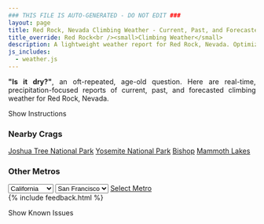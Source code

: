 ```yaml
---
### THIS FILE IS AUTO-GENERATED - DO NOT EDIT ###
layout: page
title: Red Rock, Nevada Climbing Weather - Current, Past, and Forecasted
title_override: Red Rock<br /><small>Climbing Weather</small>
description: A lightweight weather report for Red Rock, Nevada. Optimized for slow internet connections.
js_includes:
  - weather.js
---
```


<section class="measure center lh-copy f5-ns f6 ph2 mv4" style="text-align: justify;">
<strong>"Is it dry?"</strong>, an oft-repeated, age-old question. Here are real-time,
precipitation-focused reports of current, past, and forecasted climbing weather for Red Rock, Nevada.
</section>

<p id="settings-toggle" class="mw5 b center tc hover-light-red black-70 pointer">Show Instructions</p>
<section id="settings" class="overflow-hidden" style="display:none;">
    <div class="mv2 ph2 center">
        <div class="fn f6 tc pv2">
            <p class="measure lh-copy center"><strong>Show/hide hourly forecasts</strong> by clicking the desired day.</p>
            <hr class="mw5 p0 mv2 o-60 b0 bt b--light-red light-red bg-light-red">
            <p class="measure lh-copy center"><strong>Current and Past conditions</strong> are measured by the nearest weather station. <strong>Forecast conditions</strong> are calculated and polled separately.</p>
            <hr class="mw5 p0 mv2 o-60 b0 bt b--light-red light-red bg-light-red">
            <p class="measure lh-copy center"><strong>Having issues?</strong> Try <a id="clear-cache" class="no-underline relative fancy-link light-red hover-light-red" href="#">clearing the local cache</a>.</p>
            <hr class="mw5 p0 mv2 o-60 b0 bt b--light-red light-red bg-light-red">
            <p class="measure lh-copy center">Weather data sourced from <a class="no-underline fancy-link relative light-red" target="_blank" href="https://www.weather.gov/documentation/services-web-api">weather.gov</a>.</p>
        </div>
    </div>
</section>
<section id="weather" data-crag="red-rock-nevada" class="mv4-ns mv3 ph2 center"></section>
<section id="nearby" class="tc lh-copy">
  <h3>Nearby Crags</h3>
<a class="nowrap no-underline fancy-link relative light-red mh3" href="/crags/joshua-tree-national-park-california-weather.html">Joshua Tree National Park</a>
<a class="nowrap no-underline fancy-link relative light-red mh3" href="/crags/yosemite-national-park-california-weather.html">Yosemite National Park</a>
<a class="nowrap no-underline fancy-link relative light-red mh3" href="/crags/bishop-california-weather.html">Bishop</a>
<a class="nowrap no-underline fancy-link relative light-red mh3" href="/crags/mammoth-lakes-california-weather.html">Mammoth Lakes</a>
</section>
<section id="nearby" class="tc lh-copy">
  <h3>Other Metros</h3>
  <select class="ma1 bg-near-white pa2" id="stateSel">
    <option value="Texas">Texas</option>
    <option value="Washington">Washington</option>
    <option value="Colorado">Colorado</option>
    <option value="Tennessee">Tennessee</option>
    <option value="Utah">Utah</option>
    <option value="California" selected>California</option>
  </select>
  <select class="ma1 bg-near-white pa2" id="citySel">
    <option value="San Francisco" selected>San Francisco</option>
    <option value="Los Angeles">Los Angeles</option>
  </select>
  <a id="selectMetro" class="f6 link dim ph3 pv2 ma1 dib white bg-light-red" href="/crags/san-francisco-california-weather.html">Select Metro</a>
  <script>
    var states = [];
    states["Texas"] = "Austin"
    states["Washington"] = "Seattle"
    states["Colorado"] = "Denver"
    states["Tennessee"] = "Nashville"
    states["Utah"] = "Salt Lake City"
    states["California"] = "San Francisco|Los Angeles"
  </script>
</section>
{% include feedback.html %}
<p id="issues-toggle" class="mw5 b center tc hover-light-red black-70 pointer">Show Known Issues</p>
<section id="issues" class="overflow-hidden tc f6">
</section>

<script>
  var weekly_VEF_111_97 = {"updated":"2024-01-19T07:29:33+00:00","units":"us","forecastGenerator":"BaselineForecastGenerator","generatedAt":"2024-01-19T08:33:09+00:00","updateTime":"2024-01-19T07:29:33+00:00","validTimes":"2024-01-19T01:00:00+00:00/P8D","elevation":{"unitCode":"wmoUnit:m","value":1202.1312},"periods":[{"number":1,"name":"Overnight","startTime":"2024-01-19T00:00:00-08:00","endTime":"2024-01-19T06:00:00-08:00","isDaytime":false,"temperature":41,"temperatureUnit":"F","temperatureTrend":"rising","probabilityOfPrecipitation":{"unitCode":"wmoUnit:percent","value":null},"dewpoint":{"unitCode":"wmoUnit:degC","value":-4.444444444444445},"relativeHumidity":{"unitCode":"wmoUnit:percent","value":47},"windSpeed":"6 mph","windDirection":"WNW","icon":"https://api.weather.gov/icons/land/night/bkn?size=medium","shortForecast":"Mostly Cloudy","detailedForecast":"Mostly cloudy. Low around 41, with temperatures rising to around 43 overnight. West northwest wind around 6 mph."},{"number":2,"name":"Friday","startTime":"2024-01-19T06:00:00-08:00","endTime":"2024-01-19T18:00:00-08:00","isDaytime":true,"temperature":59,"temperatureUnit":"F","temperatureTrend":"falling","probabilityOfPrecipitation":{"unitCode":"wmoUnit:percent","value":null},"dewpoint":{"unitCode":"wmoUnit:degC","value":-1.6666666666666667},"relativeHumidity":{"unitCode":"wmoUnit:percent","value":50},"windSpeed":"2 to 6 mph","windDirection":"NE","icon":"https://api.weather.gov/icons/land/day/bkn?size=medium","shortForecast":"Mostly Cloudy","detailedForecast":"Mostly cloudy. High near 59, with temperatures falling to around 53 in the afternoon. Northeast wind 2 to 6 mph."},{"number":3,"name":"Friday Night","startTime":"2024-01-19T18:00:00-08:00","endTime":"2024-01-20T06:00:00-08:00","isDaytime":false,"temperature":42,"temperatureUnit":"F","temperatureTrend":"rising","probabilityOfPrecipitation":{"unitCode":"wmoUnit:percent","value":40},"dewpoint":{"unitCode":"wmoUnit:degC","value":0},"relativeHumidity":{"unitCode":"wmoUnit:percent","value":62},"windSpeed":"3 to 7 mph","windDirection":"WNW","icon":"https://api.weather.gov/icons/land/night/bkn/rain,40?size=medium","shortForecast":"Mostly Cloudy then Chance Light Rain","detailedForecast":"A chance of rain after 4am. Mostly cloudy. Low around 42, with temperatures rising to around 44 overnight. West northwest wind 3 to 7 mph. Chance of precipitation is 40%."},{"number":4,"name":"Saturday","startTime":"2024-01-20T06:00:00-08:00","endTime":"2024-01-20T18:00:00-08:00","isDaytime":true,"temperature":57,"temperatureUnit":"F","temperatureTrend":null,"probabilityOfPrecipitation":{"unitCode":"wmoUnit:percent","value":50},"dewpoint":{"unitCode":"wmoUnit:degC","value":2.7777777777777777},"relativeHumidity":{"unitCode":"wmoUnit:percent","value":66},"windSpeed":"6 to 14 mph","windDirection":"SSW","icon":"https://api.weather.gov/icons/land/day/rain,40/rain,50?size=medium","shortForecast":"Chance Light Rain","detailedForecast":"A chance of rain. Mostly cloudy, with a high near 57. South southwest wind 6 to 14 mph, with gusts as high as 20 mph. Chance of precipitation is 50%."},{"number":5,"name":"Saturday Night","startTime":"2024-01-20T18:00:00-08:00","endTime":"2024-01-21T06:00:00-08:00","isDaytime":false,"temperature":40,"temperatureUnit":"F","temperatureTrend":null,"probabilityOfPrecipitation":{"unitCode":"wmoUnit:percent","value":70},"dewpoint":{"unitCode":"wmoUnit:degC","value":3.888888888888889},"relativeHumidity":{"unitCode":"wmoUnit:percent","value":93},"windSpeed":"3 to 8 mph","windDirection":"SW","icon":"https://api.weather.gov/icons/land/night/rain,70?size=medium","shortForecast":"Light Rain Likely","detailedForecast":"Rain likely. Cloudy, with a low around 40. Southwest wind 3 to 8 mph. Chance of precipitation is 70%."},{"number":6,"name":"Sunday","startTime":"2024-01-21T06:00:00-08:00","endTime":"2024-01-21T18:00:00-08:00","isDaytime":true,"temperature":52,"temperatureUnit":"F","temperatureTrend":null,"probabilityOfPrecipitation":{"unitCode":"wmoUnit:percent","value":60},"dewpoint":{"unitCode":"wmoUnit:degC","value":4.444444444444445},"relativeHumidity":{"unitCode":"wmoUnit:percent","value":95},"windSpeed":"7 mph","windDirection":"SW","icon":"https://api.weather.gov/icons/land/day/rain,60/rain,50?size=medium","shortForecast":"Light Rain Likely","detailedForecast":"Rain likely. Mostly cloudy, with a high near 52. Chance of precipitation is 60%."},{"number":7,"name":"Sunday Night","startTime":"2024-01-21T18:00:00-08:00","endTime":"2024-01-22T06:00:00-08:00","isDaytime":false,"temperature":39,"temperatureUnit":"F","temperatureTrend":null,"probabilityOfPrecipitation":{"unitCode":"wmoUnit:percent","value":70},"dewpoint":{"unitCode":"wmoUnit:degC","value":3.888888888888889},"relativeHumidity":{"unitCode":"wmoUnit:percent","value":91},"windSpeed":"6 mph","windDirection":"S","icon":"https://api.weather.gov/icons/land/night/rain,50/rain,70?size=medium","shortForecast":"Light Rain Likely","detailedForecast":"Rain likely. Mostly cloudy, with a low around 39. Chance of precipitation is 70%."},{"number":8,"name":"Monday","startTime":"2024-01-22T06:00:00-08:00","endTime":"2024-01-22T18:00:00-08:00","isDaytime":true,"temperature":50,"temperatureUnit":"F","temperatureTrend":null,"probabilityOfPrecipitation":{"unitCode":"wmoUnit:percent","value":null},"dewpoint":{"unitCode":"wmoUnit:degC","value":5.555555555555555},"relativeHumidity":{"unitCode":"wmoUnit:percent","value":93},"windSpeed":"9 mph","windDirection":"SSE","icon":"https://api.weather.gov/icons/land/day/rain?size=medium","shortForecast":"Light Rain","detailedForecast":"Rain. Cloudy, with a high near 50."},{"number":9,"name":"Monday Night","startTime":"2024-01-22T18:00:00-08:00","endTime":"2024-01-23T06:00:00-08:00","isDaytime":false,"temperature":40,"temperatureUnit":"F","temperatureTrend":null,"probabilityOfPrecipitation":{"unitCode":"wmoUnit:percent","value":null},"dewpoint":{"unitCode":"wmoUnit:degC","value":5},"relativeHumidity":{"unitCode":"wmoUnit:percent","value":95},"windSpeed":"8 mph","windDirection":"NE","icon":"https://api.weather.gov/icons/land/night/rain?size=medium","shortForecast":"Light Rain","detailedForecast":"Rain. Cloudy, with a low around 40."},{"number":10,"name":"Tuesday","startTime":"2024-01-23T06:00:00-08:00","endTime":"2024-01-23T18:00:00-08:00","isDaytime":true,"temperature":55,"temperatureUnit":"F","temperatureTrend":null,"probabilityOfPrecipitation":{"unitCode":"wmoUnit:percent","value":null},"dewpoint":{"unitCode":"wmoUnit:degC","value":5.555555555555555},"relativeHumidity":{"unitCode":"wmoUnit:percent","value":93},"windSpeed":"8 mph","windDirection":"N","icon":"https://api.weather.gov/icons/land/day/rain?size=medium","shortForecast":"Chance Light Rain","detailedForecast":"A chance of rain before 4pm. Partly sunny, with a high near 55."},{"number":11,"name":"Tuesday Night","startTime":"2024-01-23T18:00:00-08:00","endTime":"2024-01-24T06:00:00-08:00","isDaytime":false,"temperature":37,"temperatureUnit":"F","temperatureTrend":null,"probabilityOfPrecipitation":{"unitCode":"wmoUnit:percent","value":null},"dewpoint":{"unitCode":"wmoUnit:degC","value":3.3333333333333335},"relativeHumidity":{"unitCode":"wmoUnit:percent","value":79},"windSpeed":"7 mph","windDirection":"NW","icon":"https://api.weather.gov/icons/land/night/sct?size=medium","shortForecast":"Partly Cloudy","detailedForecast":"Partly cloudy, with a low around 37."},{"number":12,"name":"Wednesday","startTime":"2024-01-24T06:00:00-08:00","endTime":"2024-01-24T18:00:00-08:00","isDaytime":true,"temperature":56,"temperatureUnit":"F","temperatureTrend":null,"probabilityOfPrecipitation":{"unitCode":"wmoUnit:percent","value":null},"dewpoint":{"unitCode":"wmoUnit:degC","value":2.2222222222222223},"relativeHumidity":{"unitCode":"wmoUnit:percent","value":82},"windSpeed":"8 mph","windDirection":"ESE","icon":"https://api.weather.gov/icons/land/day/sct?size=medium","shortForecast":"Mostly Sunny","detailedForecast":"Mostly sunny, with a high near 56."},{"number":13,"name":"Wednesday Night","startTime":"2024-01-24T18:00:00-08:00","endTime":"2024-01-25T06:00:00-08:00","isDaytime":false,"temperature":38,"temperatureUnit":"F","temperatureTrend":null,"probabilityOfPrecipitation":{"unitCode":"wmoUnit:percent","value":null},"dewpoint":{"unitCode":"wmoUnit:degC","value":1.6666666666666667},"relativeHumidity":{"unitCode":"wmoUnit:percent","value":77},"windSpeed":"7 mph","windDirection":"NW","icon":"https://api.weather.gov/icons/land/night/sct?size=medium","shortForecast":"Partly Cloudy","detailedForecast":"Partly cloudy, with a low around 38."},{"number":14,"name":"Thursday","startTime":"2024-01-25T06:00:00-08:00","endTime":"2024-01-25T18:00:00-08:00","isDaytime":true,"temperature":56,"temperatureUnit":"F","temperatureTrend":null,"probabilityOfPrecipitation":{"unitCode":"wmoUnit:percent","value":null},"dewpoint":{"unitCode":"wmoUnit:degC","value":0.5555555555555556},"relativeHumidity":{"unitCode":"wmoUnit:percent","value":76},"windSpeed":"10 mph","windDirection":"N","icon":"https://api.weather.gov/icons/land/day/sct?size=medium","shortForecast":"Mostly Sunny","detailedForecast":"Mostly sunny, with a high near 56."}]}
  var hourly_VEF_111_97 = {"@context":["https://geojson.org/geojson-ld/geojson-context.jsonld",{"@version":"1.1","wx":"https://api.weather.gov/ontology#","geo":"http://www.opengis.net/ont/geosparql#","unit":"http://codes.wmo.int/common/unit/","@vocab":"https://api.weather.gov/ontology#"}],"type":"Feature","geometry":{"type":"Polygon","coordinates":[[[-115.4703034,36.1193619],[-115.46613230000001,36.0972109],[-115.43872960000002,36.1005767],[-115.44289530000002,36.122728099999996],[-115.4703034,36.1193619]]]},"properties":{"updated":"2024-01-19T07:29:33+00:00","units":"us","forecastGenerator":"HourlyForecastGenerator","generatedAt":"2024-01-19T08:33:10+00:00","updateTime":"2024-01-19T07:29:33+00:00","validTimes":"2024-01-19T01:00:00+00:00/P8D","elevation":{"unitCode":"wmoUnit:m","value":1202.1312},"periods":[{"number":1,"name":"","startTime":"2024-01-19T00:00:00-08:00","endTime":"2024-01-19T01:00:00-08:00","isDaytime":false,"temperature":45,"temperatureUnit":"F","temperatureTrend":null,"probabilityOfPrecipitation":{"unitCode":"wmoUnit:percent","value":0},"dewpoint":{"unitCode":"wmoUnit:degC","value":-4.444444444444445},"relativeHumidity":{"unitCode":"wmoUnit:percent","value":43},"windSpeed":"6 mph","windDirection":"WNW","icon":"https://api.weather.gov/icons/land/night/bkn,0?size=small","shortForecast":"Mostly Cloudy","detailedForecast":""},{"number":2,"name":"","startTime":"2024-01-19T01:00:00-08:00","endTime":"2024-01-19T02:00:00-08:00","isDaytime":false,"temperature":45,"temperatureUnit":"F","temperatureTrend":null,"probabilityOfPrecipitation":{"unitCode":"wmoUnit:percent","value":0},"dewpoint":{"unitCode":"wmoUnit:degC","value":-4.444444444444445},"relativeHumidity":{"unitCode":"wmoUnit:percent","value":43},"windSpeed":"6 mph","windDirection":"WNW","icon":"https://api.weather.gov/icons/land/night/bkn,0?size=small","shortForecast":"Mostly Cloudy","detailedForecast":""},{"number":3,"name":"","startTime":"2024-01-19T02:00:00-08:00","endTime":"2024-01-19T03:00:00-08:00","isDaytime":false,"temperature":44,"temperatureUnit":"F","temperatureTrend":null,"probabilityOfPrecipitation":{"unitCode":"wmoUnit:percent","value":0},"dewpoint":{"unitCode":"wmoUnit:degC","value":-4.444444444444445},"relativeHumidity":{"unitCode":"wmoUnit:percent","value":45},"windSpeed":"6 mph","windDirection":"WNW","icon":"https://api.weather.gov/icons/land/night/bkn,0?size=small","shortForecast":"Mostly Cloudy","detailedForecast":""},{"number":4,"name":"","startTime":"2024-01-19T03:00:00-08:00","endTime":"2024-01-19T04:00:00-08:00","isDaytime":false,"temperature":43,"temperatureUnit":"F","temperatureTrend":null,"probabilityOfPrecipitation":{"unitCode":"wmoUnit:percent","value":0},"dewpoint":{"unitCode":"wmoUnit:degC","value":-4.444444444444445},"relativeHumidity":{"unitCode":"wmoUnit:percent","value":46},"windSpeed":"5 mph","windDirection":"WNW","icon":"https://api.weather.gov/icons/land/night/bkn,0?size=small","shortForecast":"Mostly Cloudy","detailedForecast":""},{"number":5,"name":"","startTime":"2024-01-19T04:00:00-08:00","endTime":"2024-01-19T05:00:00-08:00","isDaytime":false,"temperature":43,"temperatureUnit":"F","temperatureTrend":null,"probabilityOfPrecipitation":{"unitCode":"wmoUnit:percent","value":0},"dewpoint":{"unitCode":"wmoUnit:degC","value":-4.444444444444445},"relativeHumidity":{"unitCode":"wmoUnit:percent","value":46},"windSpeed":"3 mph","windDirection":"WNW","icon":"https://api.weather.gov/icons/land/night/bkn,0?size=small","shortForecast":"Mostly Cloudy","detailedForecast":""},{"number":6,"name":"","startTime":"2024-01-19T05:00:00-08:00","endTime":"2024-01-19T06:00:00-08:00","isDaytime":false,"temperature":43,"temperatureUnit":"F","temperatureTrend":null,"probabilityOfPrecipitation":{"unitCode":"wmoUnit:percent","value":0},"dewpoint":{"unitCode":"wmoUnit:degC","value":-4.444444444444445},"relativeHumidity":{"unitCode":"wmoUnit:percent","value":47},"windSpeed":"3 mph","windDirection":"WNW","icon":"https://api.weather.gov/icons/land/night/bkn,0?size=small","shortForecast":"Mostly Cloudy","detailedForecast":""},{"number":7,"name":"","startTime":"2024-01-19T06:00:00-08:00","endTime":"2024-01-19T07:00:00-08:00","isDaytime":true,"temperature":41,"temperatureUnit":"F","temperatureTrend":null,"probabilityOfPrecipitation":{"unitCode":"wmoUnit:percent","value":0},"dewpoint":{"unitCode":"wmoUnit:degC","value":-4.444444444444445},"relativeHumidity":{"unitCode":"wmoUnit:percent","value":50},"windSpeed":"3 mph","windDirection":"WNW","icon":"https://api.weather.gov/icons/land/day/bkn,0?size=small","shortForecast":"Mostly Cloudy","detailedForecast":""},{"number":8,"name":"","startTime":"2024-01-19T07:00:00-08:00","endTime":"2024-01-19T08:00:00-08:00","isDaytime":true,"temperature":43,"temperatureUnit":"F","temperatureTrend":null,"probabilityOfPrecipitation":{"unitCode":"wmoUnit:percent","value":0},"dewpoint":{"unitCode":"wmoUnit:degC","value":-3.888888888888889},"relativeHumidity":{"unitCode":"wmoUnit:percent","value":49},"windSpeed":"5 mph","windDirection":"WNW","icon":"https://api.weather.gov/icons/land/day/ovc,0?size=small","shortForecast":"Cloudy","detailedForecast":""},{"number":9,"name":"","startTime":"2024-01-19T08:00:00-08:00","endTime":"2024-01-19T09:00:00-08:00","isDaytime":true,"temperature":46,"temperatureUnit":"F","temperatureTrend":null,"probabilityOfPrecipitation":{"unitCode":"wmoUnit:percent","value":0},"dewpoint":{"unitCode":"wmoUnit:degC","value":-3.3333333333333335},"relativeHumidity":{"unitCode":"wmoUnit:percent","value":45},"windSpeed":"3 mph","windDirection":"WNW","icon":"https://api.weather.gov/icons/land/day/bkn,0?size=small","shortForecast":"Mostly Cloudy","detailedForecast":""},{"number":10,"name":"","startTime":"2024-01-19T09:00:00-08:00","endTime":"2024-01-19T10:00:00-08:00","isDaytime":true,"temperature":54,"temperatureUnit":"F","temperatureTrend":null,"probabilityOfPrecipitation":{"unitCode":"wmoUnit:percent","value":0},"dewpoint":{"unitCode":"wmoUnit:degC","value":-2.7777777777777777},"relativeHumidity":{"unitCode":"wmoUnit:percent","value":35},"windSpeed":"2 mph","windDirection":"NW","icon":"https://api.weather.gov/icons/land/day/bkn,0?size=small","shortForecast":"Mostly Cloudy","detailedForecast":""},{"number":11,"name":"","startTime":"2024-01-19T10:00:00-08:00","endTime":"2024-01-19T11:00:00-08:00","isDaytime":true,"temperature":55,"temperatureUnit":"F","temperatureTrend":null,"probabilityOfPrecipitation":{"unitCode":"wmoUnit:percent","value":0},"dewpoint":{"unitCode":"wmoUnit:degC","value":-2.7777777777777777},"relativeHumidity":{"unitCode":"wmoUnit:percent","value":34},"windSpeed":"2 mph","windDirection":"NE","icon":"https://api.weather.gov/icons/land/day/bkn,0?size=small","shortForecast":"Mostly Cloudy","detailedForecast":""},{"number":12,"name":"","startTime":"2024-01-19T11:00:00-08:00","endTime":"2024-01-19T12:00:00-08:00","isDaytime":true,"temperature":57,"temperatureUnit":"F","temperatureTrend":null,"probabilityOfPrecipitation":{"unitCode":"wmoUnit:percent","value":1},"dewpoint":{"unitCode":"wmoUnit:degC","value":-2.7777777777777777},"relativeHumidity":{"unitCode":"wmoUnit:percent","value":31},"windSpeed":"2 mph","windDirection":"E","icon":"https://api.weather.gov/icons/land/day/bkn,1?size=small","shortForecast":"Mostly Cloudy","detailedForecast":""},{"number":13,"name":"","startTime":"2024-01-19T12:00:00-08:00","endTime":"2024-01-19T13:00:00-08:00","isDaytime":true,"temperature":57,"temperatureUnit":"F","temperatureTrend":null,"probabilityOfPrecipitation":{"unitCode":"wmoUnit:percent","value":1},"dewpoint":{"unitCode":"wmoUnit:degC","value":-2.2222222222222223},"relativeHumidity":{"unitCode":"wmoUnit:percent","value":32},"windSpeed":"6 mph","windDirection":"E","icon":"https://api.weather.gov/icons/land/day/bkn,1?size=small","shortForecast":"Mostly Cloudy","detailedForecast":""},{"number":14,"name":"","startTime":"2024-01-19T13:00:00-08:00","endTime":"2024-01-19T14:00:00-08:00","isDaytime":true,"temperature":58,"temperatureUnit":"F","temperatureTrend":null,"probabilityOfPrecipitation":{"unitCode":"wmoUnit:percent","value":1},"dewpoint":{"unitCode":"wmoUnit:degC","value":-2.7777777777777777},"relativeHumidity":{"unitCode":"wmoUnit:percent","value":30},"windSpeed":"6 mph","windDirection":"E","icon":"https://api.weather.gov/icons/land/day/bkn,1?size=small","shortForecast":"Mostly Cloudy","detailedForecast":""},{"number":15,"name":"","startTime":"2024-01-19T14:00:00-08:00","endTime":"2024-01-19T15:00:00-08:00","isDaytime":true,"temperature":57,"temperatureUnit":"F","temperatureTrend":null,"probabilityOfPrecipitation":{"unitCode":"wmoUnit:percent","value":1},"dewpoint":{"unitCode":"wmoUnit:degC","value":-2.2222222222222223},"relativeHumidity":{"unitCode":"wmoUnit:percent","value":32},"windSpeed":"6 mph","windDirection":"ESE","icon":"https://api.weather.gov/icons/land/day/bkn,1?size=small","shortForecast":"Mostly Cloudy","detailedForecast":""},{"number":16,"name":"","startTime":"2024-01-19T15:00:00-08:00","endTime":"2024-01-19T16:00:00-08:00","isDaytime":true,"temperature":59,"temperatureUnit":"F","temperatureTrend":null,"probabilityOfPrecipitation":{"unitCode":"wmoUnit:percent","value":1},"dewpoint":{"unitCode":"wmoUnit:degC","value":-2.2222222222222223},"relativeHumidity":{"unitCode":"wmoUnit:percent","value":31},"windSpeed":"6 mph","windDirection":"ESE","icon":"https://api.weather.gov/icons/land/day/bkn,1?size=small","shortForecast":"Mostly Cloudy","detailedForecast":""},{"number":17,"name":"","startTime":"2024-01-19T16:00:00-08:00","endTime":"2024-01-19T17:00:00-08:00","isDaytime":true,"temperature":57,"temperatureUnit":"F","temperatureTrend":null,"probabilityOfPrecipitation":{"unitCode":"wmoUnit:percent","value":1},"dewpoint":{"unitCode":"wmoUnit:degC","value":-1.6666666666666667},"relativeHumidity":{"unitCode":"wmoUnit:percent","value":34},"windSpeed":"5 mph","windDirection":"ESE","icon":"https://api.weather.gov/icons/land/day/ovc,1?size=small","shortForecast":"Cloudy","detailedForecast":""},{"number":18,"name":"","startTime":"2024-01-19T17:00:00-08:00","endTime":"2024-01-19T18:00:00-08:00","isDaytime":true,"temperature":53,"temperatureUnit":"F","temperatureTrend":null,"probabilityOfPrecipitation":{"unitCode":"wmoUnit:percent","value":1},"dewpoint":{"unitCode":"wmoUnit:degC","value":-1.6666666666666667},"relativeHumidity":{"unitCode":"wmoUnit:percent","value":40},"windSpeed":"2 mph","windDirection":"E","icon":"https://api.weather.gov/icons/land/day/bkn,1?size=small","shortForecast":"Mostly Cloudy","detailedForecast":""},{"number":19,"name":"","startTime":"2024-01-19T18:00:00-08:00","endTime":"2024-01-19T19:00:00-08:00","isDaytime":false,"temperature":50,"temperatureUnit":"F","temperatureTrend":null,"probabilityOfPrecipitation":{"unitCode":"wmoUnit:percent","value":2},"dewpoint":{"unitCode":"wmoUnit:degC","value":-2.2222222222222223},"relativeHumidity":{"unitCode":"wmoUnit:percent","value":42},"windSpeed":"3 mph","windDirection":"NNW","icon":"https://api.weather.gov/icons/land/night/bkn,2?size=small","shortForecast":"Mostly Cloudy","detailedForecast":""},{"number":20,"name":"","startTime":"2024-01-19T19:00:00-08:00","endTime":"2024-01-19T20:00:00-08:00","isDaytime":false,"temperature":47,"temperatureUnit":"F","temperatureTrend":null,"probabilityOfPrecipitation":{"unitCode":"wmoUnit:percent","value":2},"dewpoint":{"unitCode":"wmoUnit:degC","value":-2.2222222222222223},"relativeHumidity":{"unitCode":"wmoUnit:percent","value":47},"windSpeed":"3 mph","windDirection":"NNW","icon":"https://api.weather.gov/icons/land/night/bkn,2?size=small","shortForecast":"Mostly Cloudy","detailedForecast":""},{"number":21,"name":"","startTime":"2024-01-19T20:00:00-08:00","endTime":"2024-01-19T21:00:00-08:00","isDaytime":false,"temperature":46,"temperatureUnit":"F","temperatureTrend":null,"probabilityOfPrecipitation":{"unitCode":"wmoUnit:percent","value":2},"dewpoint":{"unitCode":"wmoUnit:degC","value":-1.6666666666666667},"relativeHumidity":{"unitCode":"wmoUnit:percent","value":51},"windSpeed":"5 mph","windDirection":"NW","icon":"https://api.weather.gov/icons/land/night/bkn,2?size=small","shortForecast":"Mostly Cloudy","detailedForecast":""},{"number":22,"name":"","startTime":"2024-01-19T21:00:00-08:00","endTime":"2024-01-19T22:00:00-08:00","isDaytime":false,"temperature":46,"temperatureUnit":"F","temperatureTrend":null,"probabilityOfPrecipitation":{"unitCode":"wmoUnit:percent","value":2},"dewpoint":{"unitCode":"wmoUnit:degC","value":-1.6666666666666667},"relativeHumidity":{"unitCode":"wmoUnit:percent","value":51},"windSpeed":"5 mph","windDirection":"WNW","icon":"https://api.weather.gov/icons/land/night/bkn,2?size=small","shortForecast":"Mostly Cloudy","detailedForecast":""},{"number":23,"name":"","startTime":"2024-01-19T22:00:00-08:00","endTime":"2024-01-19T23:00:00-08:00","isDaytime":false,"temperature":46,"temperatureUnit":"F","temperatureTrend":null,"probabilityOfPrecipitation":{"unitCode":"wmoUnit:percent","value":3},"dewpoint":{"unitCode":"wmoUnit:degC","value":-1.6666666666666667},"relativeHumidity":{"unitCode":"wmoUnit:percent","value":51},"windSpeed":"5 mph","windDirection":"W","icon":"https://api.weather.gov/icons/land/night/bkn,3?size=small","shortForecast":"Mostly Cloudy","detailedForecast":""},{"number":24,"name":"","startTime":"2024-01-19T23:00:00-08:00","endTime":"2024-01-20T00:00:00-08:00","isDaytime":false,"temperature":46,"temperatureUnit":"F","temperatureTrend":null,"probabilityOfPrecipitation":{"unitCode":"wmoUnit:percent","value":4},"dewpoint":{"unitCode":"wmoUnit:degC","value":-1.6666666666666667},"relativeHumidity":{"unitCode":"wmoUnit:percent","value":51},"windSpeed":"3 mph","windDirection":"W","icon":"https://api.weather.gov/icons/land/night/bkn,4?size=small","shortForecast":"Mostly Cloudy","detailedForecast":""},{"number":25,"name":"","startTime":"2024-01-20T00:00:00-08:00","endTime":"2024-01-20T01:00:00-08:00","isDaytime":false,"temperature":45,"temperatureUnit":"F","temperatureTrend":null,"probabilityOfPrecipitation":{"unitCode":"wmoUnit:percent","value":5},"dewpoint":{"unitCode":"wmoUnit:degC","value":-1.1111111111111112},"relativeHumidity":{"unitCode":"wmoUnit:percent","value":55},"windSpeed":"5 mph","windDirection":"WNW","icon":"https://api.weather.gov/icons/land/night/bkn,5?size=small","shortForecast":"Mostly Cloudy","detailedForecast":""},{"number":26,"name":"","startTime":"2024-01-20T01:00:00-08:00","endTime":"2024-01-20T02:00:00-08:00","isDaytime":false,"temperature":45,"temperatureUnit":"F","temperatureTrend":null,"probabilityOfPrecipitation":{"unitCode":"wmoUnit:percent","value":5},"dewpoint":{"unitCode":"wmoUnit:degC","value":-1.1111111111111112},"relativeHumidity":{"unitCode":"wmoUnit:percent","value":55},"windSpeed":"5 mph","windDirection":"WNW","icon":"https://api.weather.gov/icons/land/night/bkn,5?size=small","shortForecast":"Mostly Cloudy","detailedForecast":""},{"number":27,"name":"","startTime":"2024-01-20T02:00:00-08:00","endTime":"2024-01-20T03:00:00-08:00","isDaytime":false,"temperature":45,"temperatureUnit":"F","temperatureTrend":null,"probabilityOfPrecipitation":{"unitCode":"wmoUnit:percent","value":6},"dewpoint":{"unitCode":"wmoUnit:degC","value":-1.1111111111111112},"relativeHumidity":{"unitCode":"wmoUnit:percent","value":55},"windSpeed":"6 mph","windDirection":"W","icon":"https://api.weather.gov/icons/land/night/bkn,6?size=small","shortForecast":"Mostly Cloudy","detailedForecast":""},{"number":28,"name":"","startTime":"2024-01-20T03:00:00-08:00","endTime":"2024-01-20T04:00:00-08:00","isDaytime":false,"temperature":44,"temperatureUnit":"F","temperatureTrend":null,"probabilityOfPrecipitation":{"unitCode":"wmoUnit:percent","value":8},"dewpoint":{"unitCode":"wmoUnit:degC","value":-0.5555555555555556},"relativeHumidity":{"unitCode":"wmoUnit:percent","value":59},"windSpeed":"6 mph","windDirection":"WSW","icon":"https://api.weather.gov/icons/land/night/bkn,8?size=small","shortForecast":"Mostly Cloudy","detailedForecast":""},{"number":29,"name":"","startTime":"2024-01-20T04:00:00-08:00","endTime":"2024-01-20T05:00:00-08:00","isDaytime":false,"temperature":44,"temperatureUnit":"F","temperatureTrend":null,"probabilityOfPrecipitation":{"unitCode":"wmoUnit:percent","value":44},"dewpoint":{"unitCode":"wmoUnit:degC","value":0},"relativeHumidity":{"unitCode":"wmoUnit:percent","value":62},"windSpeed":"7 mph","windDirection":"WSW","icon":"https://api.weather.gov/icons/land/night/rain,44?size=small","shortForecast":"Chance Light Rain","detailedForecast":""},{"number":30,"name":"","startTime":"2024-01-20T05:00:00-08:00","endTime":"2024-01-20T06:00:00-08:00","isDaytime":false,"temperature":44,"temperatureUnit":"F","temperatureTrend":null,"probabilityOfPrecipitation":{"unitCode":"wmoUnit:percent","value":44},"dewpoint":{"unitCode":"wmoUnit:degC","value":-0.5555555555555556},"relativeHumidity":{"unitCode":"wmoUnit:percent","value":59},"windSpeed":"6 mph","windDirection":"WSW","icon":"https://api.weather.gov/icons/land/night/rain,44?size=small","shortForecast":"Chance Light Rain","detailedForecast":""},{"number":31,"name":"","startTime":"2024-01-20T06:00:00-08:00","endTime":"2024-01-20T07:00:00-08:00","isDaytime":true,"temperature":42,"temperatureUnit":"F","temperatureTrend":null,"probabilityOfPrecipitation":{"unitCode":"wmoUnit:percent","value":44},"dewpoint":{"unitCode":"wmoUnit:degC","value":0},"relativeHumidity":{"unitCode":"wmoUnit:percent","value":66},"windSpeed":"6 mph","windDirection":"WSW","icon":"https://api.weather.gov/icons/land/day/rain,44?size=small","shortForecast":"Chance Light Rain","detailedForecast":""},{"number":32,"name":"","startTime":"2024-01-20T07:00:00-08:00","endTime":"2024-01-20T08:00:00-08:00","isDaytime":true,"temperature":44,"temperatureUnit":"F","temperatureTrend":null,"probabilityOfPrecipitation":{"unitCode":"wmoUnit:percent","value":44},"dewpoint":{"unitCode":"wmoUnit:degC","value":0.5555555555555556},"relativeHumidity":{"unitCode":"wmoUnit:percent","value":66},"windSpeed":"6 mph","windDirection":"SW","icon":"https://api.weather.gov/icons/land/day/rain,44?size=small","shortForecast":"Chance Light Rain","detailedForecast":""},{"number":33,"name":"","startTime":"2024-01-20T08:00:00-08:00","endTime":"2024-01-20T09:00:00-08:00","isDaytime":true,"temperature":47,"temperatureUnit":"F","temperatureTrend":null,"probabilityOfPrecipitation":{"unitCode":"wmoUnit:percent","value":44},"dewpoint":{"unitCode":"wmoUnit:degC","value":1.1111111111111112},"relativeHumidity":{"unitCode":"wmoUnit:percent","value":60},"windSpeed":"7 mph","windDirection":"SW","icon":"https://api.weather.gov/icons/land/day/rain,44?size=small","shortForecast":"Chance Light Rain","detailedForecast":""},{"number":34,"name":"","startTime":"2024-01-20T09:00:00-08:00","endTime":"2024-01-20T10:00:00-08:00","isDaytime":true,"temperature":53,"temperatureUnit":"F","temperatureTrend":null,"probabilityOfPrecipitation":{"unitCode":"wmoUnit:percent","value":44},"dewpoint":{"unitCode":"wmoUnit:degC","value":1.6666666666666667},"relativeHumidity":{"unitCode":"wmoUnit:percent","value":50},"windSpeed":"9 mph","windDirection":"S","icon":"https://api.weather.gov/icons/land/day/rain,44?size=small","shortForecast":"Chance Light Rain","detailedForecast":""},{"number":35,"name":"","startTime":"2024-01-20T10:00:00-08:00","endTime":"2024-01-20T11:00:00-08:00","isDaytime":true,"temperature":53,"temperatureUnit":"F","temperatureTrend":null,"probabilityOfPrecipitation":{"unitCode":"wmoUnit:percent","value":34},"dewpoint":{"unitCode":"wmoUnit:degC","value":2.2222222222222223},"relativeHumidity":{"unitCode":"wmoUnit:percent","value":52},"windSpeed":"10 mph","windDirection":"S","icon":"https://api.weather.gov/icons/land/day/rain,34?size=small","shortForecast":"Chance Light Rain","detailedForecast":""},{"number":36,"name":"","startTime":"2024-01-20T11:00:00-08:00","endTime":"2024-01-20T12:00:00-08:00","isDaytime":true,"temperature":54,"temperatureUnit":"F","temperatureTrend":null,"probabilityOfPrecipitation":{"unitCode":"wmoUnit:percent","value":34},"dewpoint":{"unitCode":"wmoUnit:degC","value":2.7777777777777777},"relativeHumidity":{"unitCode":"wmoUnit:percent","value":53},"windSpeed":"12 mph","windDirection":"S","icon":"https://api.weather.gov/icons/land/day/rain,34?size=small","shortForecast":"Chance Light Rain","detailedForecast":""},{"number":37,"name":"","startTime":"2024-01-20T12:00:00-08:00","endTime":"2024-01-20T13:00:00-08:00","isDaytime":true,"temperature":55,"temperatureUnit":"F","temperatureTrend":null,"probabilityOfPrecipitation":{"unitCode":"wmoUnit:percent","value":34},"dewpoint":{"unitCode":"wmoUnit:degC","value":2.7777777777777777},"relativeHumidity":{"unitCode":"wmoUnit:percent","value":50},"windSpeed":"13 mph","windDirection":"S","icon":"https://api.weather.gov/icons/land/day/rain,34?size=small","shortForecast":"Chance Light Rain","detailedForecast":""},{"number":38,"name":"","startTime":"2024-01-20T13:00:00-08:00","endTime":"2024-01-20T14:00:00-08:00","isDaytime":true,"temperature":56,"temperatureUnit":"F","temperatureTrend":null,"probabilityOfPrecipitation":{"unitCode":"wmoUnit:percent","value":34},"dewpoint":{"unitCode":"wmoUnit:degC","value":2.7777777777777777},"relativeHumidity":{"unitCode":"wmoUnit:percent","value":48},"windSpeed":"13 mph","windDirection":"S","icon":"https://api.weather.gov/icons/land/day/rain,34?size=small","shortForecast":"Chance Light Rain","detailedForecast":""},{"number":39,"name":"","startTime":"2024-01-20T14:00:00-08:00","endTime":"2024-01-20T15:00:00-08:00","isDaytime":true,"temperature":56,"temperatureUnit":"F","temperatureTrend":null,"probabilityOfPrecipitation":{"unitCode":"wmoUnit:percent","value":34},"dewpoint":{"unitCode":"wmoUnit:degC","value":2.7777777777777777},"relativeHumidity":{"unitCode":"wmoUnit:percent","value":48},"windSpeed":"13 mph","windDirection":"S","icon":"https://api.weather.gov/icons/land/day/rain,34?size=small","shortForecast":"Chance Light Rain","detailedForecast":""},{"number":40,"name":"","startTime":"2024-01-20T15:00:00-08:00","endTime":"2024-01-20T16:00:00-08:00","isDaytime":true,"temperature":56,"temperatureUnit":"F","temperatureTrend":null,"probabilityOfPrecipitation":{"unitCode":"wmoUnit:percent","value":34},"dewpoint":{"unitCode":"wmoUnit:degC","value":2.7777777777777777},"relativeHumidity":{"unitCode":"wmoUnit:percent","value":49},"windSpeed":"14 mph","windDirection":"S","icon":"https://api.weather.gov/icons/land/day/rain,34?size=small","shortForecast":"Chance Light Rain","detailedForecast":""},{"number":41,"name":"","startTime":"2024-01-20T16:00:00-08:00","endTime":"2024-01-20T17:00:00-08:00","isDaytime":true,"temperature":55,"temperatureUnit":"F","temperatureTrend":null,"probabilityOfPrecipitation":{"unitCode":"wmoUnit:percent","value":45},"dewpoint":{"unitCode":"wmoUnit:degC","value":2.7777777777777777},"relativeHumidity":{"unitCode":"wmoUnit:percent","value":51},"windSpeed":"13 mph","windDirection":"S","icon":"https://api.weather.gov/icons/land/day/rain,45?size=small","shortForecast":"Chance Light Rain","detailedForecast":""},{"number":42,"name":"","startTime":"2024-01-20T17:00:00-08:00","endTime":"2024-01-20T18:00:00-08:00","isDaytime":true,"temperature":52,"temperatureUnit":"F","temperatureTrend":null,"probabilityOfPrecipitation":{"unitCode":"wmoUnit:percent","value":45},"dewpoint":{"unitCode":"wmoUnit:degC","value":2.7777777777777777},"relativeHumidity":{"unitCode":"wmoUnit:percent","value":56},"windSpeed":"10 mph","windDirection":"SSW","icon":"https://api.weather.gov/icons/land/day/rain,45?size=small","shortForecast":"Chance Light Rain","detailedForecast":""},{"number":43,"name":"","startTime":"2024-01-20T18:00:00-08:00","endTime":"2024-01-20T19:00:00-08:00","isDaytime":false,"temperature":50,"temperatureUnit":"F","temperatureTrend":null,"probabilityOfPrecipitation":{"unitCode":"wmoUnit:percent","value":45},"dewpoint":{"unitCode":"wmoUnit:degC","value":3.3333333333333335},"relativeHumidity":{"unitCode":"wmoUnit:percent","value":63},"windSpeed":"8 mph","windDirection":"SSW","icon":"https://api.weather.gov/icons/land/night/rain,45?size=small","shortForecast":"Chance Light Rain","detailedForecast":""},{"number":44,"name":"","startTime":"2024-01-20T19:00:00-08:00","endTime":"2024-01-20T20:00:00-08:00","isDaytime":false,"temperature":48,"temperatureUnit":"F","temperatureTrend":null,"probabilityOfPrecipitation":{"unitCode":"wmoUnit:percent","value":45},"dewpoint":{"unitCode":"wmoUnit:degC","value":3.3333333333333335},"relativeHumidity":{"unitCode":"wmoUnit:percent","value":69},"windSpeed":"6 mph","windDirection":"SSW","icon":"https://api.weather.gov/icons/land/night/rain,45?size=small","shortForecast":"Chance Light Rain","detailedForecast":""},{"number":45,"name":"","startTime":"2024-01-20T20:00:00-08:00","endTime":"2024-01-20T21:00:00-08:00","isDaytime":false,"temperature":47,"temperatureUnit":"F","temperatureTrend":null,"probabilityOfPrecipitation":{"unitCode":"wmoUnit:percent","value":45},"dewpoint":{"unitCode":"wmoUnit:degC","value":3.3333333333333335},"relativeHumidity":{"unitCode":"wmoUnit:percent","value":72},"windSpeed":"6 mph","windDirection":"SSW","icon":"https://api.weather.gov/icons/land/night/rain,45?size=small","shortForecast":"Chance Light Rain","detailedForecast":""},{"number":46,"name":"","startTime":"2024-01-20T21:00:00-08:00","endTime":"2024-01-20T22:00:00-08:00","isDaytime":false,"temperature":46,"temperatureUnit":"F","temperatureTrend":null,"probabilityOfPrecipitation":{"unitCode":"wmoUnit:percent","value":45},"dewpoint":{"unitCode":"wmoUnit:degC","value":3.3333333333333335},"relativeHumidity":{"unitCode":"wmoUnit:percent","value":74},"windSpeed":"6 mph","windDirection":"SSW","icon":"https://api.weather.gov/icons/land/night/rain,45?size=small","shortForecast":"Chance Light Rain","detailedForecast":""},{"number":47,"name":"","startTime":"2024-01-20T22:00:00-08:00","endTime":"2024-01-20T23:00:00-08:00","isDaytime":false,"temperature":46,"temperatureUnit":"F","temperatureTrend":null,"probabilityOfPrecipitation":{"unitCode":"wmoUnit:percent","value":67},"dewpoint":{"unitCode":"wmoUnit:degC","value":3.3333333333333335},"relativeHumidity":{"unitCode":"wmoUnit:percent","value":75},"windSpeed":"7 mph","windDirection":"SSW","icon":"https://api.weather.gov/icons/land/night/rain,67?size=small","shortForecast":"Light Rain Likely","detailedForecast":""},{"number":48,"name":"","startTime":"2024-01-20T23:00:00-08:00","endTime":"2024-01-21T00:00:00-08:00","isDaytime":false,"temperature":45,"temperatureUnit":"F","temperatureTrend":null,"probabilityOfPrecipitation":{"unitCode":"wmoUnit:percent","value":67},"dewpoint":{"unitCode":"wmoUnit:degC","value":3.3333333333333335},"relativeHumidity":{"unitCode":"wmoUnit:percent","value":76},"windSpeed":"7 mph","windDirection":"SSW","icon":"https://api.weather.gov/icons/land/night/rain,67?size=small","shortForecast":"Light Rain Likely","detailedForecast":""},{"number":49,"name":"","startTime":"2024-01-21T00:00:00-08:00","endTime":"2024-01-21T01:00:00-08:00","isDaytime":false,"temperature":45,"temperatureUnit":"F","temperatureTrend":null,"probabilityOfPrecipitation":{"unitCode":"wmoUnit:percent","value":67},"dewpoint":{"unitCode":"wmoUnit:degC","value":3.888888888888889},"relativeHumidity":{"unitCode":"wmoUnit:percent","value":80},"windSpeed":"7 mph","windDirection":"SSW","icon":"https://api.weather.gov/icons/land/night/rain,67?size=small","shortForecast":"Light Rain Likely","detailedForecast":""},{"number":50,"name":"","startTime":"2024-01-21T01:00:00-08:00","endTime":"2024-01-21T02:00:00-08:00","isDaytime":false,"temperature":44,"temperatureUnit":"F","temperatureTrend":null,"probabilityOfPrecipitation":{"unitCode":"wmoUnit:percent","value":67},"dewpoint":{"unitCode":"wmoUnit:degC","value":3.888888888888889},"relativeHumidity":{"unitCode":"wmoUnit:percent","value":81},"windSpeed":"6 mph","windDirection":"SSW","icon":"https://api.weather.gov/icons/land/night/rain,67?size=small","shortForecast":"Light Rain Likely","detailedForecast":""},{"number":51,"name":"","startTime":"2024-01-21T02:00:00-08:00","endTime":"2024-01-21T03:00:00-08:00","isDaytime":false,"temperature":44,"temperatureUnit":"F","temperatureTrend":null,"probabilityOfPrecipitation":{"unitCode":"wmoUnit:percent","value":67},"dewpoint":{"unitCode":"wmoUnit:degC","value":3.888888888888889},"relativeHumidity":{"unitCode":"wmoUnit:percent","value":84},"windSpeed":"5 mph","windDirection":"SW","icon":"https://api.weather.gov/icons/land/night/rain,67?size=small","shortForecast":"Light Rain Likely","detailedForecast":""},{"number":52,"name":"","startTime":"2024-01-21T03:00:00-08:00","endTime":"2024-01-21T04:00:00-08:00","isDaytime":false,"temperature":43,"temperatureUnit":"F","temperatureTrend":null,"probabilityOfPrecipitation":{"unitCode":"wmoUnit:percent","value":67},"dewpoint":{"unitCode":"wmoUnit:degC","value":3.888888888888889},"relativeHumidity":{"unitCode":"wmoUnit:percent","value":87},"windSpeed":"3 mph","windDirection":"SW","icon":"https://api.weather.gov/icons/land/night/rain,67?size=small","shortForecast":"Light Rain Likely","detailedForecast":""},{"number":53,"name":"","startTime":"2024-01-21T04:00:00-08:00","endTime":"2024-01-21T05:00:00-08:00","isDaytime":false,"temperature":42,"temperatureUnit":"F","temperatureTrend":null,"probabilityOfPrecipitation":{"unitCode":"wmoUnit:percent","value":57},"dewpoint":{"unitCode":"wmoUnit:degC","value":3.888888888888889},"relativeHumidity":{"unitCode":"wmoUnit:percent","value":90},"windSpeed":"3 mph","windDirection":"SW","icon":"https://api.weather.gov/icons/land/night/rain,57?size=small","shortForecast":"Light Rain Likely","detailedForecast":""},{"number":54,"name":"","startTime":"2024-01-21T05:00:00-08:00","endTime":"2024-01-21T06:00:00-08:00","isDaytime":false,"temperature":41,"temperatureUnit":"F","temperatureTrend":null,"probabilityOfPrecipitation":{"unitCode":"wmoUnit:percent","value":57},"dewpoint":{"unitCode":"wmoUnit:degC","value":3.888888888888889},"relativeHumidity":{"unitCode":"wmoUnit:percent","value":93},"windSpeed":"5 mph","windDirection":"SW","icon":"https://api.weather.gov/icons/land/night/rain,57?size=small","shortForecast":"Light Rain Likely","detailedForecast":""},{"number":55,"name":"","startTime":"2024-01-21T06:00:00-08:00","endTime":"2024-01-21T07:00:00-08:00","isDaytime":true,"temperature":40,"temperatureUnit":"F","temperatureTrend":null,"probabilityOfPrecipitation":{"unitCode":"wmoUnit:percent","value":57},"dewpoint":{"unitCode":"wmoUnit:degC","value":3.888888888888889},"relativeHumidity":{"unitCode":"wmoUnit:percent","value":95},"windSpeed":"6 mph","windDirection":"SW","icon":"https://api.weather.gov/icons/land/day/rain,57?size=small","shortForecast":"Light Rain Likely","detailedForecast":""},{"number":56,"name":"","startTime":"2024-01-21T07:00:00-08:00","endTime":"2024-01-21T08:00:00-08:00","isDaytime":true,"temperature":41,"temperatureUnit":"F","temperatureTrend":null,"probabilityOfPrecipitation":{"unitCode":"wmoUnit:percent","value":57},"dewpoint":{"unitCode":"wmoUnit:degC","value":3.888888888888889},"relativeHumidity":{"unitCode":"wmoUnit:percent","value":93},"windSpeed":"6 mph","windDirection":"SW","icon":"https://api.weather.gov/icons/land/day/rain,57?size=small","shortForecast":"Light Rain Likely","detailedForecast":""},{"number":57,"name":"","startTime":"2024-01-21T08:00:00-08:00","endTime":"2024-01-21T09:00:00-08:00","isDaytime":true,"temperature":43,"temperatureUnit":"F","temperatureTrend":null,"probabilityOfPrecipitation":{"unitCode":"wmoUnit:percent","value":57},"dewpoint":{"unitCode":"wmoUnit:degC","value":3.888888888888889},"relativeHumidity":{"unitCode":"wmoUnit:percent","value":86},"windSpeed":"6 mph","windDirection":"SW","icon":"https://api.weather.gov/icons/land/day/rain,57?size=small","shortForecast":"Light Rain Likely","detailedForecast":""},{"number":58,"name":"","startTime":"2024-01-21T09:00:00-08:00","endTime":"2024-01-21T10:00:00-08:00","isDaytime":true,"temperature":46,"temperatureUnit":"F","temperatureTrend":null,"probabilityOfPrecipitation":{"unitCode":"wmoUnit:percent","value":57},"dewpoint":{"unitCode":"wmoUnit:degC","value":4.444444444444445},"relativeHumidity":{"unitCode":"wmoUnit:percent","value":80},"windSpeed":"5 mph","windDirection":"SW","icon":"https://api.weather.gov/icons/land/day/rain,57?size=small","shortForecast":"Light Rain Likely","detailedForecast":""},{"number":59,"name":"","startTime":"2024-01-21T10:00:00-08:00","endTime":"2024-01-21T11:00:00-08:00","isDaytime":true,"temperature":48,"temperatureUnit":"F","temperatureTrend":null,"probabilityOfPrecipitation":{"unitCode":"wmoUnit:percent","value":46},"dewpoint":{"unitCode":"wmoUnit:degC","value":4.444444444444445},"relativeHumidity":{"unitCode":"wmoUnit:percent","value":72},"windSpeed":"5 mph","windDirection":"SW","icon":"https://api.weather.gov/icons/land/day/rain,46?size=small","shortForecast":"Chance Light Rain","detailedForecast":""},{"number":60,"name":"","startTime":"2024-01-21T11:00:00-08:00","endTime":"2024-01-21T12:00:00-08:00","isDaytime":true,"temperature":50,"temperatureUnit":"F","temperatureTrend":null,"probabilityOfPrecipitation":{"unitCode":"wmoUnit:percent","value":46},"dewpoint":{"unitCode":"wmoUnit:degC","value":4.444444444444445},"relativeHumidity":{"unitCode":"wmoUnit:percent","value":69},"windSpeed":"5 mph","windDirection":"SW","icon":"https://api.weather.gov/icons/land/day/rain,46?size=small","shortForecast":"Chance Light Rain","detailedForecast":""},{"number":61,"name":"","startTime":"2024-01-21T12:00:00-08:00","endTime":"2024-01-21T13:00:00-08:00","isDaytime":true,"temperature":51,"temperatureUnit":"F","temperatureTrend":null,"probabilityOfPrecipitation":{"unitCode":"wmoUnit:percent","value":46},"dewpoint":{"unitCode":"wmoUnit:degC","value":4.444444444444445},"relativeHumidity":{"unitCode":"wmoUnit:percent","value":67},"windSpeed":"6 mph","windDirection":"SW","icon":"https://api.weather.gov/icons/land/day/rain,46?size=small","shortForecast":"Chance Light Rain","detailedForecast":""},{"number":62,"name":"","startTime":"2024-01-21T13:00:00-08:00","endTime":"2024-01-21T14:00:00-08:00","isDaytime":true,"temperature":51,"temperatureUnit":"F","temperatureTrend":null,"probabilityOfPrecipitation":{"unitCode":"wmoUnit:percent","value":46},"dewpoint":{"unitCode":"wmoUnit:degC","value":4.444444444444445},"relativeHumidity":{"unitCode":"wmoUnit:percent","value":66},"windSpeed":"6 mph","windDirection":"SW","icon":"https://api.weather.gov/icons/land/day/rain,46?size=small","shortForecast":"Chance Light Rain","detailedForecast":""},{"number":63,"name":"","startTime":"2024-01-21T14:00:00-08:00","endTime":"2024-01-21T15:00:00-08:00","isDaytime":true,"temperature":51,"temperatureUnit":"F","temperatureTrend":null,"probabilityOfPrecipitation":{"unitCode":"wmoUnit:percent","value":46},"dewpoint":{"unitCode":"wmoUnit:degC","value":4.444444444444445},"relativeHumidity":{"unitCode":"wmoUnit:percent","value":65},"windSpeed":"6 mph","windDirection":"SW","icon":"https://api.weather.gov/icons/land/day/rain,46?size=small","shortForecast":"Chance Light Rain","detailedForecast":""},{"number":64,"name":"","startTime":"2024-01-21T15:00:00-08:00","endTime":"2024-01-21T16:00:00-08:00","isDaytime":true,"temperature":51,"temperatureUnit":"F","temperatureTrend":null,"probabilityOfPrecipitation":{"unitCode":"wmoUnit:percent","value":46},"dewpoint":{"unitCode":"wmoUnit:degC","value":3.888888888888889},"relativeHumidity":{"unitCode":"wmoUnit:percent","value":63},"windSpeed":"7 mph","windDirection":"SSW","icon":"https://api.weather.gov/icons/land/day/rain,46?size=small","shortForecast":"Chance Light Rain","detailedForecast":""},{"number":65,"name":"","startTime":"2024-01-21T16:00:00-08:00","endTime":"2024-01-21T17:00:00-08:00","isDaytime":true,"temperature":50,"temperatureUnit":"F","temperatureTrend":null,"probabilityOfPrecipitation":{"unitCode":"wmoUnit:percent","value":37},"dewpoint":{"unitCode":"wmoUnit:degC","value":3.888888888888889},"relativeHumidity":{"unitCode":"wmoUnit:percent","value":65},"windSpeed":"7 mph","windDirection":"SSW","icon":"https://api.weather.gov/icons/land/day/rain,37?size=small","shortForecast":"Chance Light Rain","detailedForecast":""},{"number":66,"name":"","startTime":"2024-01-21T17:00:00-08:00","endTime":"2024-01-21T18:00:00-08:00","isDaytime":true,"temperature":49,"temperatureUnit":"F","temperatureTrend":null,"probabilityOfPrecipitation":{"unitCode":"wmoUnit:percent","value":37},"dewpoint":{"unitCode":"wmoUnit:degC","value":3.888888888888889},"relativeHumidity":{"unitCode":"wmoUnit:percent","value":69},"windSpeed":"7 mph","windDirection":"SSW","icon":"https://api.weather.gov/icons/land/day/rain,37?size=small","shortForecast":"Chance Light Rain","detailedForecast":""},{"number":67,"name":"","startTime":"2024-01-21T18:00:00-08:00","endTime":"2024-01-21T19:00:00-08:00","isDaytime":false,"temperature":47,"temperatureUnit":"F","temperatureTrend":null,"probabilityOfPrecipitation":{"unitCode":"wmoUnit:percent","value":37},"dewpoint":{"unitCode":"wmoUnit:degC","value":3.888888888888889},"relativeHumidity":{"unitCode":"wmoUnit:percent","value":74},"windSpeed":"6 mph","windDirection":"SSW","icon":"https://api.weather.gov/icons/land/night/rain,37?size=small","shortForecast":"Chance Light Rain","detailedForecast":""},{"number":68,"name":"","startTime":"2024-01-21T19:00:00-08:00","endTime":"2024-01-21T20:00:00-08:00","isDaytime":false,"temperature":45,"temperatureUnit":"F","temperatureTrend":null,"probabilityOfPrecipitation":{"unitCode":"wmoUnit:percent","value":37},"dewpoint":{"unitCode":"wmoUnit:degC","value":3.888888888888889},"relativeHumidity":{"unitCode":"wmoUnit:percent","value":79},"windSpeed":"6 mph","windDirection":"SSW","icon":"https://api.weather.gov/icons/land/night/rain,37?size=small","shortForecast":"Chance Light Rain","detailedForecast":""},{"number":69,"name":"","startTime":"2024-01-21T20:00:00-08:00","endTime":"2024-01-21T21:00:00-08:00","isDaytime":false,"temperature":44,"temperatureUnit":"F","temperatureTrend":null,"probabilityOfPrecipitation":{"unitCode":"wmoUnit:percent","value":37},"dewpoint":{"unitCode":"wmoUnit:degC","value":3.888888888888889},"relativeHumidity":{"unitCode":"wmoUnit:percent","value":82},"windSpeed":"6 mph","windDirection":"SSW","icon":"https://api.weather.gov/icons/land/night/rain,37?size=small","shortForecast":"Chance Light Rain","detailedForecast":""},{"number":70,"name":"","startTime":"2024-01-21T21:00:00-08:00","endTime":"2024-01-21T22:00:00-08:00","isDaytime":false,"temperature":44,"temperatureUnit":"F","temperatureTrend":null,"probabilityOfPrecipitation":{"unitCode":"wmoUnit:percent","value":37},"dewpoint":{"unitCode":"wmoUnit:degC","value":3.3333333333333335},"relativeHumidity":{"unitCode":"wmoUnit:percent","value":79},"windSpeed":"6 mph","windDirection":"SSW","icon":"https://api.weather.gov/icons/land/night/rain,37?size=small","shortForecast":"Chance Light Rain","detailedForecast":""},{"number":71,"name":"","startTime":"2024-01-21T22:00:00-08:00","endTime":"2024-01-21T23:00:00-08:00","isDaytime":false,"temperature":44,"temperatureUnit":"F","temperatureTrend":null,"probabilityOfPrecipitation":{"unitCode":"wmoUnit:percent","value":45},"dewpoint":{"unitCode":"wmoUnit:degC","value":3.3333333333333335},"relativeHumidity":{"unitCode":"wmoUnit:percent","value":79},"windSpeed":"6 mph","windDirection":"SSW","icon":"https://api.weather.gov/icons/land/night/rain,45?size=small","shortForecast":"Chance Light Rain","detailedForecast":""},{"number":72,"name":"","startTime":"2024-01-21T23:00:00-08:00","endTime":"2024-01-22T00:00:00-08:00","isDaytime":false,"temperature":44,"temperatureUnit":"F","temperatureTrend":null,"probabilityOfPrecipitation":{"unitCode":"wmoUnit:percent","value":45},"dewpoint":{"unitCode":"wmoUnit:degC","value":3.3333333333333335},"relativeHumidity":{"unitCode":"wmoUnit:percent","value":79},"windSpeed":"6 mph","windDirection":"SSW","icon":"https://api.weather.gov/icons/land/night/rain,45?size=small","shortForecast":"Chance Light Rain","detailedForecast":""},{"number":73,"name":"","startTime":"2024-01-22T00:00:00-08:00","endTime":"2024-01-22T01:00:00-08:00","isDaytime":false,"temperature":44,"temperatureUnit":"F","temperatureTrend":null,"probabilityOfPrecipitation":{"unitCode":"wmoUnit:percent","value":45},"dewpoint":{"unitCode":"wmoUnit:degC","value":3.3333333333333335},"relativeHumidity":{"unitCode":"wmoUnit:percent","value":79},"windSpeed":"6 mph","windDirection":"SSW","icon":"https://api.weather.gov/icons/land/night/rain,45?size=small","shortForecast":"Chance Light Rain","detailedForecast":""},{"number":74,"name":"","startTime":"2024-01-22T01:00:00-08:00","endTime":"2024-01-22T02:00:00-08:00","isDaytime":false,"temperature":44,"temperatureUnit":"F","temperatureTrend":null,"probabilityOfPrecipitation":{"unitCode":"wmoUnit:percent","value":45},"dewpoint":{"unitCode":"wmoUnit:degC","value":3.3333333333333335},"relativeHumidity":{"unitCode":"wmoUnit:percent","value":79},"windSpeed":"6 mph","windDirection":"SSW","icon":"https://api.weather.gov/icons/land/night/rain,45?size=small","shortForecast":"Chance Light Rain","detailedForecast":""},{"number":75,"name":"","startTime":"2024-01-22T02:00:00-08:00","endTime":"2024-01-22T03:00:00-08:00","isDaytime":false,"temperature":43,"temperatureUnit":"F","temperatureTrend":null,"probabilityOfPrecipitation":{"unitCode":"wmoUnit:percent","value":45},"dewpoint":{"unitCode":"wmoUnit:degC","value":3.3333333333333335},"relativeHumidity":{"unitCode":"wmoUnit:percent","value":81},"windSpeed":"6 mph","windDirection":"S","icon":"https://api.weather.gov/icons/land/night/rain,45?size=small","shortForecast":"Chance Light Rain","detailedForecast":""},{"number":76,"name":"","startTime":"2024-01-22T03:00:00-08:00","endTime":"2024-01-22T04:00:00-08:00","isDaytime":false,"temperature":43,"temperatureUnit":"F","temperatureTrend":null,"probabilityOfPrecipitation":{"unitCode":"wmoUnit:percent","value":45},"dewpoint":{"unitCode":"wmoUnit:degC","value":3.888888888888889},"relativeHumidity":{"unitCode":"wmoUnit:percent","value":86},"windSpeed":"6 mph","windDirection":"S","icon":"https://api.weather.gov/icons/land/night/rain,45?size=small","shortForecast":"Chance Light Rain","detailedForecast":""},{"number":77,"name":"","startTime":"2024-01-22T04:00:00-08:00","endTime":"2024-01-22T05:00:00-08:00","isDaytime":false,"temperature":42,"temperatureUnit":"F","temperatureTrend":null,"probabilityOfPrecipitation":{"unitCode":"wmoUnit:percent","value":68},"dewpoint":{"unitCode":"wmoUnit:degC","value":3.888888888888889},"relativeHumidity":{"unitCode":"wmoUnit:percent","value":89},"windSpeed":"6 mph","windDirection":"S","icon":"https://api.weather.gov/icons/land/night/rain,68?size=small","shortForecast":"Light Rain Likely","detailedForecast":""},{"number":78,"name":"","startTime":"2024-01-22T05:00:00-08:00","endTime":"2024-01-22T06:00:00-08:00","isDaytime":false,"temperature":41,"temperatureUnit":"F","temperatureTrend":null,"probabilityOfPrecipitation":{"unitCode":"wmoUnit:percent","value":68},"dewpoint":{"unitCode":"wmoUnit:degC","value":3.888888888888889},"relativeHumidity":{"unitCode":"wmoUnit:percent","value":91},"windSpeed":"6 mph","windDirection":"S","icon":"https://api.weather.gov/icons/land/night/rain,68?size=small","shortForecast":"Light Rain Likely","detailedForecast":""},{"number":79,"name":"","startTime":"2024-01-22T06:00:00-08:00","endTime":"2024-01-22T07:00:00-08:00","isDaytime":true,"temperature":41,"temperatureUnit":"F","temperatureTrend":null,"probabilityOfPrecipitation":{"unitCode":"wmoUnit:percent","value":68},"dewpoint":{"unitCode":"wmoUnit:degC","value":3.888888888888889},"relativeHumidity":{"unitCode":"wmoUnit:percent","value":93},"windSpeed":"7 mph","windDirection":"SSE","icon":"https://api.weather.gov/icons/land/day/rain,68?size=small","shortForecast":"Light Rain Likely","detailedForecast":""},{"number":80,"name":"","startTime":"2024-01-22T07:00:00-08:00","endTime":"2024-01-22T08:00:00-08:00","isDaytime":true,"temperature":41,"temperatureUnit":"F","temperatureTrend":null,"probabilityOfPrecipitation":{"unitCode":"wmoUnit:percent","value":68},"dewpoint":{"unitCode":"wmoUnit:degC","value":3.888888888888889},"relativeHumidity":{"unitCode":"wmoUnit:percent","value":91},"windSpeed":"7 mph","windDirection":"SSE","icon":"https://api.weather.gov/icons/land/day/rain,68?size=small","shortForecast":"Light Rain Likely","detailedForecast":""},{"number":81,"name":"","startTime":"2024-01-22T08:00:00-08:00","endTime":"2024-01-22T09:00:00-08:00","isDaytime":true,"temperature":43,"temperatureUnit":"F","temperatureTrend":null,"probabilityOfPrecipitation":{"unitCode":"wmoUnit:percent","value":68},"dewpoint":{"unitCode":"wmoUnit:degC","value":4.444444444444445},"relativeHumidity":{"unitCode":"wmoUnit:percent","value":88},"windSpeed":"7 mph","windDirection":"SSE","icon":"https://api.weather.gov/icons/land/day/rain,68?size=small","shortForecast":"Light Rain Likely","detailedForecast":""},{"number":82,"name":"","startTime":"2024-01-22T09:00:00-08:00","endTime":"2024-01-22T10:00:00-08:00","isDaytime":true,"temperature":46,"temperatureUnit":"F","temperatureTrend":null,"probabilityOfPrecipitation":{"unitCode":"wmoUnit:percent","value":68},"dewpoint":{"unitCode":"wmoUnit:degC","value":5},"relativeHumidity":{"unitCode":"wmoUnit:percent","value":83},"windSpeed":"8 mph","windDirection":"SSE","icon":"https://api.weather.gov/icons/land/day/rain,68?size=small","shortForecast":"Light Rain Likely","detailedForecast":""},{"number":83,"name":"","startTime":"2024-01-22T10:00:00-08:00","endTime":"2024-01-22T11:00:00-08:00","isDaytime":true,"temperature":48,"temperatureUnit":"F","temperatureTrend":null,"probabilityOfPrecipitation":{"unitCode":"wmoUnit:percent","value":85},"dewpoint":{"unitCode":"wmoUnit:degC","value":5.555555555555555},"relativeHumidity":{"unitCode":"wmoUnit:percent","value":80},"windSpeed":"8 mph","windDirection":"SSE","icon":"https://api.weather.gov/icons/land/day/rain,85?size=small","shortForecast":"Light Rain","detailedForecast":""},{"number":84,"name":"","startTime":"2024-01-22T11:00:00-08:00","endTime":"2024-01-22T12:00:00-08:00","isDaytime":true,"temperature":49,"temperatureUnit":"F","temperatureTrend":null,"probabilityOfPrecipitation":{"unitCode":"wmoUnit:percent","value":85},"dewpoint":{"unitCode":"wmoUnit:degC","value":5.555555555555555},"relativeHumidity":{"unitCode":"wmoUnit:percent","value":77},"windSpeed":"8 mph","windDirection":"SSE","icon":"https://api.weather.gov/icons/land/day/rain,85?size=small","shortForecast":"Light Rain","detailedForecast":""},{"number":85,"name":"","startTime":"2024-01-22T12:00:00-08:00","endTime":"2024-01-22T13:00:00-08:00","isDaytime":true,"temperature":49,"temperatureUnit":"F","temperatureTrend":null,"probabilityOfPrecipitation":{"unitCode":"wmoUnit:percent","value":85},"dewpoint":{"unitCode":"wmoUnit:degC","value":5.555555555555555},"relativeHumidity":{"unitCode":"wmoUnit:percent","value":76},"windSpeed":"9 mph","windDirection":"SSE","icon":"https://api.weather.gov/icons/land/day/rain,85?size=small","shortForecast":"Light Rain","detailedForecast":""},{"number":86,"name":"","startTime":"2024-01-22T13:00:00-08:00","endTime":"2024-01-22T14:00:00-08:00","isDaytime":true,"temperature":49,"temperatureUnit":"F","temperatureTrend":null,"probabilityOfPrecipitation":{"unitCode":"wmoUnit:percent","value":85},"dewpoint":{"unitCode":"wmoUnit:degC","value":5.555555555555555},"relativeHumidity":{"unitCode":"wmoUnit:percent","value":76},"windSpeed":"9 mph","windDirection":"SSE","icon":"https://api.weather.gov/icons/land/day/rain,85?size=small","shortForecast":"Light Rain","detailedForecast":""},{"number":87,"name":"","startTime":"2024-01-22T14:00:00-08:00","endTime":"2024-01-22T15:00:00-08:00","isDaytime":true,"temperature":49,"temperatureUnit":"F","temperatureTrend":null,"probabilityOfPrecipitation":{"unitCode":"wmoUnit:percent","value":85},"dewpoint":{"unitCode":"wmoUnit:degC","value":5.555555555555555},"relativeHumidity":{"unitCode":"wmoUnit:percent","value":76},"windSpeed":"9 mph","windDirection":"SSE","icon":"https://api.weather.gov/icons/land/day/rain,85?size=small","shortForecast":"Light Rain","detailedForecast":""},{"number":88,"name":"","startTime":"2024-01-22T15:00:00-08:00","endTime":"2024-01-22T16:00:00-08:00","isDaytime":true,"temperature":49,"temperatureUnit":"F","temperatureTrend":null,"probabilityOfPrecipitation":{"unitCode":"wmoUnit:percent","value":85},"dewpoint":{"unitCode":"wmoUnit:degC","value":5.555555555555555},"relativeHumidity":{"unitCode":"wmoUnit:percent","value":77},"windSpeed":"9 mph","windDirection":"SSE","icon":"https://api.weather.gov/icons/land/day/rain,85?size=small","shortForecast":"Light Rain","detailedForecast":""},{"number":89,"name":"","startTime":"2024-01-22T16:00:00-08:00","endTime":"2024-01-22T17:00:00-08:00","isDaytime":true,"temperature":48,"temperatureUnit":"F","temperatureTrend":null,"probabilityOfPrecipitation":{"unitCode":"wmoUnit:percent","value":84},"dewpoint":{"unitCode":"wmoUnit:degC","value":5.555555555555555},"relativeHumidity":{"unitCode":"wmoUnit:percent","value":78},"windSpeed":"9 mph","windDirection":"SSE","icon":"https://api.weather.gov/icons/land/day/rain,84?size=small","shortForecast":"Light Rain","detailedForecast":""},{"number":90,"name":"","startTime":"2024-01-22T17:00:00-08:00","endTime":"2024-01-22T18:00:00-08:00","isDaytime":true,"temperature":47,"temperatureUnit":"F","temperatureTrend":null,"probabilityOfPrecipitation":{"unitCode":"wmoUnit:percent","value":84},"dewpoint":{"unitCode":"wmoUnit:degC","value":5.555555555555555},"relativeHumidity":{"unitCode":"wmoUnit:percent","value":81},"windSpeed":"9 mph","windDirection":"SSE","icon":"https://api.weather.gov/icons/land/day/rain,84?size=small","shortForecast":"Light Rain","detailedForecast":""},{"number":91,"name":"","startTime":"2024-01-22T18:00:00-08:00","endTime":"2024-01-22T19:00:00-08:00","isDaytime":false,"temperature":46,"temperatureUnit":"F","temperatureTrend":null,"probabilityOfPrecipitation":{"unitCode":"wmoUnit:percent","value":84},"dewpoint":{"unitCode":"wmoUnit:degC","value":5},"relativeHumidity":{"unitCode":"wmoUnit:percent","value":82},"windSpeed":"8 mph","windDirection":"SSE","icon":"https://api.weather.gov/icons/land/night/rain,84?size=small","shortForecast":"Light Rain","detailedForecast":""},{"number":92,"name":"","startTime":"2024-01-22T19:00:00-08:00","endTime":"2024-01-22T20:00:00-08:00","isDaytime":false,"temperature":45,"temperatureUnit":"F","temperatureTrend":null,"probabilityOfPrecipitation":{"unitCode":"wmoUnit:percent","value":84},"dewpoint":{"unitCode":"wmoUnit:degC","value":5},"relativeHumidity":{"unitCode":"wmoUnit:percent","value":86},"windSpeed":"8 mph","windDirection":"SSE","icon":"https://api.weather.gov/icons/land/night/rain,84?size=small","shortForecast":"Light Rain","detailedForecast":""},{"number":93,"name":"","startTime":"2024-01-22T20:00:00-08:00","endTime":"2024-01-22T21:00:00-08:00","isDaytime":false,"temperature":44,"temperatureUnit":"F","temperatureTrend":null,"probabilityOfPrecipitation":{"unitCode":"wmoUnit:percent","value":84},"dewpoint":{"unitCode":"wmoUnit:degC","value":5},"relativeHumidity":{"unitCode":"wmoUnit:percent","value":88},"windSpeed":"8 mph","windDirection":"SSE","icon":"https://api.weather.gov/icons/land/night/rain,84?size=small","shortForecast":"Light Rain","detailedForecast":""},{"number":94,"name":"","startTime":"2024-01-22T21:00:00-08:00","endTime":"2024-01-22T22:00:00-08:00","isDaytime":false,"temperature":44,"temperatureUnit":"F","temperatureTrend":null,"probabilityOfPrecipitation":{"unitCode":"wmoUnit:percent","value":84},"dewpoint":{"unitCode":"wmoUnit:degC","value":5},"relativeHumidity":{"unitCode":"wmoUnit:percent","value":89},"windSpeed":"7 mph","windDirection":"SSE","icon":"https://api.weather.gov/icons/land/night/rain,84?size=small","shortForecast":"Light Rain","detailedForecast":""},{"number":95,"name":"","startTime":"2024-01-22T22:00:00-08:00","endTime":"2024-01-22T23:00:00-08:00","isDaytime":false,"temperature":44,"temperatureUnit":"F","temperatureTrend":null,"probabilityOfPrecipitation":{"unitCode":"wmoUnit:percent","value":67},"dewpoint":{"unitCode":"wmoUnit:degC","value":5},"relativeHumidity":{"unitCode":"wmoUnit:percent","value":89},"windSpeed":"7 mph","windDirection":"SSE","icon":"https://api.weather.gov/icons/land/night/rain,67?size=small","shortForecast":"Light Rain Likely","detailedForecast":""},{"number":96,"name":"","startTime":"2024-01-22T23:00:00-08:00","endTime":"2024-01-23T00:00:00-08:00","isDaytime":false,"temperature":44,"temperatureUnit":"F","temperatureTrend":null,"probabilityOfPrecipitation":{"unitCode":"wmoUnit:percent","value":67},"dewpoint":{"unitCode":"wmoUnit:degC","value":5},"relativeHumidity":{"unitCode":"wmoUnit:percent","value":88},"windSpeed":"7 mph","windDirection":"ESE","icon":"https://api.weather.gov/icons/land/night/rain,67?size=small","shortForecast":"Light Rain Likely","detailedForecast":""},{"number":97,"name":"","startTime":"2024-01-23T00:00:00-08:00","endTime":"2024-01-23T01:00:00-08:00","isDaytime":false,"temperature":45,"temperatureUnit":"F","temperatureTrend":null,"probabilityOfPrecipitation":{"unitCode":"wmoUnit:percent","value":67},"dewpoint":{"unitCode":"wmoUnit:degC","value":5},"relativeHumidity":{"unitCode":"wmoUnit:percent","value":86},"windSpeed":"6 mph","windDirection":"NE","icon":"https://api.weather.gov/icons/land/night/rain,67?size=small","shortForecast":"Light Rain Likely","detailedForecast":""},{"number":98,"name":"","startTime":"2024-01-23T01:00:00-08:00","endTime":"2024-01-23T02:00:00-08:00","isDaytime":false,"temperature":45,"temperatureUnit":"F","temperatureTrend":null,"probabilityOfPrecipitation":{"unitCode":"wmoUnit:percent","value":67},"dewpoint":{"unitCode":"wmoUnit:degC","value":5},"relativeHumidity":{"unitCode":"wmoUnit:percent","value":86},"windSpeed":"6 mph","windDirection":"N","icon":"https://api.weather.gov/icons/land/night/rain,67?size=small","shortForecast":"Light Rain Likely","detailedForecast":""},{"number":99,"name":"","startTime":"2024-01-23T02:00:00-08:00","endTime":"2024-01-23T03:00:00-08:00","isDaytime":false,"temperature":45,"temperatureUnit":"F","temperatureTrend":null,"probabilityOfPrecipitation":{"unitCode":"wmoUnit:percent","value":67},"dewpoint":{"unitCode":"wmoUnit:degC","value":5},"relativeHumidity":{"unitCode":"wmoUnit:percent","value":87},"windSpeed":"6 mph","windDirection":"N","icon":"https://api.weather.gov/icons/land/night/rain,67?size=small","shortForecast":"Light Rain Likely","detailedForecast":""},{"number":100,"name":"","startTime":"2024-01-23T03:00:00-08:00","endTime":"2024-01-23T04:00:00-08:00","isDaytime":false,"temperature":44,"temperatureUnit":"F","temperatureTrend":null,"probabilityOfPrecipitation":{"unitCode":"wmoUnit:percent","value":67},"dewpoint":{"unitCode":"wmoUnit:degC","value":5},"relativeHumidity":{"unitCode":"wmoUnit:percent","value":90},"windSpeed":"6 mph","windDirection":"N","icon":"https://api.weather.gov/icons/land/night/rain,67?size=small","shortForecast":"Light Rain Likely","detailedForecast":""},{"number":101,"name":"","startTime":"2024-01-23T04:00:00-08:00","endTime":"2024-01-23T05:00:00-08:00","isDaytime":false,"temperature":43,"temperatureUnit":"F","temperatureTrend":null,"probabilityOfPrecipitation":{"unitCode":"wmoUnit:percent","value":37},"dewpoint":{"unitCode":"wmoUnit:degC","value":5},"relativeHumidity":{"unitCode":"wmoUnit:percent","value":92},"windSpeed":"6 mph","windDirection":"N","icon":"https://api.weather.gov/icons/land/night/rain,37?size=small","shortForecast":"Chance Light Rain","detailedForecast":""},{"number":102,"name":"","startTime":"2024-01-23T05:00:00-08:00","endTime":"2024-01-23T06:00:00-08:00","isDaytime":false,"temperature":42,"temperatureUnit":"F","temperatureTrend":null,"probabilityOfPrecipitation":{"unitCode":"wmoUnit:percent","value":37},"dewpoint":{"unitCode":"wmoUnit:degC","value":5},"relativeHumidity":{"unitCode":"wmoUnit:percent","value":95},"windSpeed":"6 mph","windDirection":"N","icon":"https://api.weather.gov/icons/land/night/rain,37?size=small","shortForecast":"Chance Light Rain","detailedForecast":""},{"number":103,"name":"","startTime":"2024-01-23T06:00:00-08:00","endTime":"2024-01-23T07:00:00-08:00","isDaytime":true,"temperature":42,"temperatureUnit":"F","temperatureTrend":null,"probabilityOfPrecipitation":{"unitCode":"wmoUnit:percent","value":37},"dewpoint":{"unitCode":"wmoUnit:degC","value":4.444444444444445},"relativeHumidity":{"unitCode":"wmoUnit:percent","value":93},"windSpeed":"6 mph","windDirection":"N","icon":"https://api.weather.gov/icons/land/day/rain,37?size=small","shortForecast":"Chance Light Rain","detailedForecast":""},{"number":104,"name":"","startTime":"2024-01-23T07:00:00-08:00","endTime":"2024-01-23T08:00:00-08:00","isDaytime":true,"temperature":42,"temperatureUnit":"F","temperatureTrend":null,"probabilityOfPrecipitation":{"unitCode":"wmoUnit:percent","value":37},"dewpoint":{"unitCode":"wmoUnit:degC","value":4.444444444444445},"relativeHumidity":{"unitCode":"wmoUnit:percent","value":91},"windSpeed":"6 mph","windDirection":"N","icon":"https://api.weather.gov/icons/land/day/rain,37?size=small","shortForecast":"Chance Light Rain","detailedForecast":""},{"number":105,"name":"","startTime":"2024-01-23T08:00:00-08:00","endTime":"2024-01-23T09:00:00-08:00","isDaytime":true,"temperature":44,"temperatureUnit":"F","temperatureTrend":null,"probabilityOfPrecipitation":{"unitCode":"wmoUnit:percent","value":37},"dewpoint":{"unitCode":"wmoUnit:degC","value":5},"relativeHumidity":{"unitCode":"wmoUnit:percent","value":87},"windSpeed":"6 mph","windDirection":"N","icon":"https://api.weather.gov/icons/land/day/rain,37?size=small","shortForecast":"Chance Light Rain","detailedForecast":""},{"number":106,"name":"","startTime":"2024-01-23T09:00:00-08:00","endTime":"2024-01-23T10:00:00-08:00","isDaytime":true,"temperature":47,"temperatureUnit":"F","temperatureTrend":null,"probabilityOfPrecipitation":{"unitCode":"wmoUnit:percent","value":37},"dewpoint":{"unitCode":"wmoUnit:degC","value":5},"relativeHumidity":{"unitCode":"wmoUnit:percent","value":78},"windSpeed":"7 mph","windDirection":"N","icon":"https://api.weather.gov/icons/land/day/rain,37?size=small","shortForecast":"Chance Light Rain","detailedForecast":""},{"number":107,"name":"","startTime":"2024-01-23T10:00:00-08:00","endTime":"2024-01-23T11:00:00-08:00","isDaytime":true,"temperature":50,"temperatureUnit":"F","temperatureTrend":null,"probabilityOfPrecipitation":{"unitCode":"wmoUnit:percent","value":19},"dewpoint":{"unitCode":"wmoUnit:degC","value":5.555555555555555},"relativeHumidity":{"unitCode":"wmoUnit:percent","value":74},"windSpeed":"7 mph","windDirection":"N","icon":"https://api.weather.gov/icons/land/day/rain,19?size=small","shortForecast":"Slight Chance Light Rain","detailedForecast":""},{"number":108,"name":"","startTime":"2024-01-23T11:00:00-08:00","endTime":"2024-01-23T12:00:00-08:00","isDaytime":true,"temperature":51,"temperatureUnit":"F","temperatureTrend":null,"probabilityOfPrecipitation":{"unitCode":"wmoUnit:percent","value":19},"dewpoint":{"unitCode":"wmoUnit:degC","value":5.555555555555555},"relativeHumidity":{"unitCode":"wmoUnit:percent","value":70},"windSpeed":"7 mph","windDirection":"N","icon":"https://api.weather.gov/icons/land/day/rain,19?size=small","shortForecast":"Slight Chance Light Rain","detailedForecast":""},{"number":109,"name":"","startTime":"2024-01-23T12:00:00-08:00","endTime":"2024-01-23T13:00:00-08:00","isDaytime":true,"temperature":52,"temperatureUnit":"F","temperatureTrend":null,"probabilityOfPrecipitation":{"unitCode":"wmoUnit:percent","value":19},"dewpoint":{"unitCode":"wmoUnit:degC","value":5.555555555555555},"relativeHumidity":{"unitCode":"wmoUnit:percent","value":68},"windSpeed":"8 mph","windDirection":"N","icon":"https://api.weather.gov/icons/land/day/rain,19?size=small","shortForecast":"Slight Chance Light Rain","detailedForecast":""},{"number":110,"name":"","startTime":"2024-01-23T13:00:00-08:00","endTime":"2024-01-23T14:00:00-08:00","isDaytime":true,"temperature":53,"temperatureUnit":"F","temperatureTrend":null,"probabilityOfPrecipitation":{"unitCode":"wmoUnit:percent","value":19},"dewpoint":{"unitCode":"wmoUnit:degC","value":5},"relativeHumidity":{"unitCode":"wmoUnit:percent","value":64},"windSpeed":"8 mph","windDirection":"N","icon":"https://api.weather.gov/icons/land/day/rain,19?size=small","shortForecast":"Slight Chance Light Rain","detailedForecast":""},{"number":111,"name":"","startTime":"2024-01-23T14:00:00-08:00","endTime":"2024-01-23T15:00:00-08:00","isDaytime":true,"temperature":53,"temperatureUnit":"F","temperatureTrend":null,"probabilityOfPrecipitation":{"unitCode":"wmoUnit:percent","value":19},"dewpoint":{"unitCode":"wmoUnit:degC","value":4.444444444444445},"relativeHumidity":{"unitCode":"wmoUnit:percent","value":61},"windSpeed":"8 mph","windDirection":"N","icon":"https://api.weather.gov/icons/land/day/rain,19?size=small","shortForecast":"Slight Chance Light Rain","detailedForecast":""},{"number":112,"name":"","startTime":"2024-01-23T15:00:00-08:00","endTime":"2024-01-23T16:00:00-08:00","isDaytime":true,"temperature":53,"temperatureUnit":"F","temperatureTrend":null,"probabilityOfPrecipitation":{"unitCode":"wmoUnit:percent","value":19},"dewpoint":{"unitCode":"wmoUnit:degC","value":4.444444444444445},"relativeHumidity":{"unitCode":"wmoUnit:percent","value":60},"windSpeed":"8 mph","windDirection":"N","icon":"https://api.weather.gov/icons/land/day/rain,19?size=small","shortForecast":"Slight Chance Light Rain","detailedForecast":""},{"number":113,"name":"","startTime":"2024-01-23T16:00:00-08:00","endTime":"2024-01-23T17:00:00-08:00","isDaytime":true,"temperature":53,"temperatureUnit":"F","temperatureTrend":null,"probabilityOfPrecipitation":{"unitCode":"wmoUnit:percent","value":4},"dewpoint":{"unitCode":"wmoUnit:degC","value":3.888888888888889},"relativeHumidity":{"unitCode":"wmoUnit:percent","value":60},"windSpeed":"8 mph","windDirection":"N","icon":"https://api.weather.gov/icons/land/day/bkn,4?size=small","shortForecast":"Partly Sunny","detailedForecast":""},{"number":114,"name":"","startTime":"2024-01-23T17:00:00-08:00","endTime":"2024-01-23T18:00:00-08:00","isDaytime":true,"temperature":51,"temperatureUnit":"F","temperatureTrend":null,"probabilityOfPrecipitation":{"unitCode":"wmoUnit:percent","value":4},"dewpoint":{"unitCode":"wmoUnit:degC","value":3.3333333333333335},"relativeHumidity":{"unitCode":"wmoUnit:percent","value":61},"windSpeed":"7 mph","windDirection":"N","icon":"https://api.weather.gov/icons/land/day/bkn,4?size=small","shortForecast":"Partly Sunny","detailedForecast":""},{"number":115,"name":"","startTime":"2024-01-23T18:00:00-08:00","endTime":"2024-01-23T19:00:00-08:00","isDaytime":false,"temperature":48,"temperatureUnit":"F","temperatureTrend":null,"probabilityOfPrecipitation":{"unitCode":"wmoUnit:percent","value":4},"dewpoint":{"unitCode":"wmoUnit:degC","value":3.3333333333333335},"relativeHumidity":{"unitCode":"wmoUnit:percent","value":67},"windSpeed":"7 mph","windDirection":"NW","icon":"https://api.weather.gov/icons/land/night/sct,4?size=small","shortForecast":"Partly Cloudy","detailedForecast":""},{"number":116,"name":"","startTime":"2024-01-23T19:00:00-08:00","endTime":"2024-01-23T20:00:00-08:00","isDaytime":false,"temperature":46,"temperatureUnit":"F","temperatureTrend":null,"probabilityOfPrecipitation":{"unitCode":"wmoUnit:percent","value":4},"dewpoint":{"unitCode":"wmoUnit:degC","value":2.7777777777777777},"relativeHumidity":{"unitCode":"wmoUnit:percent","value":71},"windSpeed":"6 mph","windDirection":"NW","icon":"https://api.weather.gov/icons/land/night/sct,4?size=small","shortForecast":"Partly Cloudy","detailedForecast":""},{"number":117,"name":"","startTime":"2024-01-23T20:00:00-08:00","endTime":"2024-01-23T21:00:00-08:00","isDaytime":false,"temperature":45,"temperatureUnit":"F","temperatureTrend":null,"probabilityOfPrecipitation":{"unitCode":"wmoUnit:percent","value":4},"dewpoint":{"unitCode":"wmoUnit:degC","value":2.2222222222222223},"relativeHumidity":{"unitCode":"wmoUnit:percent","value":72},"windSpeed":"6 mph","windDirection":"NW","icon":"https://api.weather.gov/icons/land/night/sct,4?size=small","shortForecast":"Partly Cloudy","detailedForecast":""},{"number":118,"name":"","startTime":"2024-01-23T21:00:00-08:00","endTime":"2024-01-23T22:00:00-08:00","isDaytime":false,"temperature":44,"temperatureUnit":"F","temperatureTrend":null,"probabilityOfPrecipitation":{"unitCode":"wmoUnit:percent","value":4},"dewpoint":{"unitCode":"wmoUnit:degC","value":2.2222222222222223},"relativeHumidity":{"unitCode":"wmoUnit:percent","value":74},"windSpeed":"7 mph","windDirection":"NW","icon":"https://api.weather.gov/icons/land/night/few,4?size=small","shortForecast":"Mostly Clear","detailedForecast":""},{"number":119,"name":"","startTime":"2024-01-23T22:00:00-08:00","endTime":"2024-01-23T23:00:00-08:00","isDaytime":false,"temperature":43,"temperatureUnit":"F","temperatureTrend":null,"probabilityOfPrecipitation":{"unitCode":"wmoUnit:percent","value":2},"dewpoint":{"unitCode":"wmoUnit:degC","value":1.6666666666666667},"relativeHumidity":{"unitCode":"wmoUnit:percent","value":73},"windSpeed":"7 mph","windDirection":"NW","icon":"https://api.weather.gov/icons/land/night/few,2?size=small","shortForecast":"Mostly Clear","detailedForecast":""},{"number":120,"name":"","startTime":"2024-01-23T23:00:00-08:00","endTime":"2024-01-24T00:00:00-08:00","isDaytime":false,"temperature":43,"temperatureUnit":"F","temperatureTrend":null,"probabilityOfPrecipitation":{"unitCode":"wmoUnit:percent","value":2},"dewpoint":{"unitCode":"wmoUnit:degC","value":1.1111111111111112},"relativeHumidity":{"unitCode":"wmoUnit:percent","value":71},"windSpeed":"7 mph","windDirection":"NW","icon":"https://api.weather.gov/icons/land/night/few,2?size=small","shortForecast":"Mostly Clear","detailedForecast":""},{"number":121,"name":"","startTime":"2024-01-24T00:00:00-08:00","endTime":"2024-01-24T01:00:00-08:00","isDaytime":false,"temperature":42,"temperatureUnit":"F","temperatureTrend":null,"probabilityOfPrecipitation":{"unitCode":"wmoUnit:percent","value":2},"dewpoint":{"unitCode":"wmoUnit:degC","value":1.1111111111111112},"relativeHumidity":{"unitCode":"wmoUnit:percent","value":72},"windSpeed":"6 mph","windDirection":"NW","icon":"https://api.weather.gov/icons/land/night/few,2?size=small","shortForecast":"Mostly Clear","detailedForecast":""},{"number":122,"name":"","startTime":"2024-01-24T01:00:00-08:00","endTime":"2024-01-24T02:00:00-08:00","isDaytime":false,"temperature":42,"temperatureUnit":"F","temperatureTrend":null,"probabilityOfPrecipitation":{"unitCode":"wmoUnit:percent","value":2},"dewpoint":{"unitCode":"wmoUnit:degC","value":0.5555555555555556},"relativeHumidity":{"unitCode":"wmoUnit:percent","value":70},"windSpeed":"6 mph","windDirection":"NW","icon":"https://api.weather.gov/icons/land/night/sct,2?size=small","shortForecast":"Partly Cloudy","detailedForecast":""},{"number":123,"name":"","startTime":"2024-01-24T02:00:00-08:00","endTime":"2024-01-24T03:00:00-08:00","isDaytime":false,"temperature":41,"temperatureUnit":"F","temperatureTrend":null,"probabilityOfPrecipitation":{"unitCode":"wmoUnit:percent","value":2},"dewpoint":{"unitCode":"wmoUnit:degC","value":0.5555555555555556},"relativeHumidity":{"unitCode":"wmoUnit:percent","value":72},"windSpeed":"6 mph","windDirection":"NW","icon":"https://api.weather.gov/icons/land/night/sct,2?size=small","shortForecast":"Partly Cloudy","detailedForecast":""},{"number":124,"name":"","startTime":"2024-01-24T03:00:00-08:00","endTime":"2024-01-24T04:00:00-08:00","isDaytime":false,"temperature":40,"temperatureUnit":"F","temperatureTrend":null,"probabilityOfPrecipitation":{"unitCode":"wmoUnit:percent","value":2},"dewpoint":{"unitCode":"wmoUnit:degC","value":0},"relativeHumidity":{"unitCode":"wmoUnit:percent","value":72},"windSpeed":"6 mph","windDirection":"NW","icon":"https://api.weather.gov/icons/land/night/sct,2?size=small","shortForecast":"Partly Cloudy","detailedForecast":""},{"number":125,"name":"","startTime":"2024-01-24T04:00:00-08:00","endTime":"2024-01-24T05:00:00-08:00","isDaytime":false,"temperature":39,"temperatureUnit":"F","temperatureTrend":null,"probabilityOfPrecipitation":{"unitCode":"wmoUnit:percent","value":6},"dewpoint":{"unitCode":"wmoUnit:degC","value":0},"relativeHumidity":{"unitCode":"wmoUnit:percent","value":75},"windSpeed":"6 mph","windDirection":"NW","icon":"https://api.weather.gov/icons/land/night/sct,6?size=small","shortForecast":"Partly Cloudy","detailedForecast":""},{"number":126,"name":"","startTime":"2024-01-24T05:00:00-08:00","endTime":"2024-01-24T06:00:00-08:00","isDaytime":false,"temperature":38,"temperatureUnit":"F","temperatureTrend":null,"probabilityOfPrecipitation":{"unitCode":"wmoUnit:percent","value":6},"dewpoint":{"unitCode":"wmoUnit:degC","value":0},"relativeHumidity":{"unitCode":"wmoUnit:percent","value":79},"windSpeed":"6 mph","windDirection":"NW","icon":"https://api.weather.gov/icons/land/night/sct,6?size=small","shortForecast":"Partly Cloudy","detailedForecast":""},{"number":127,"name":"","startTime":"2024-01-24T06:00:00-08:00","endTime":"2024-01-24T07:00:00-08:00","isDaytime":true,"temperature":37,"temperatureUnit":"F","temperatureTrend":null,"probabilityOfPrecipitation":{"unitCode":"wmoUnit:percent","value":6},"dewpoint":{"unitCode":"wmoUnit:degC","value":0},"relativeHumidity":{"unitCode":"wmoUnit:percent","value":82},"windSpeed":"6 mph","windDirection":"NW","icon":"https://api.weather.gov/icons/land/day/sct,6?size=small","shortForecast":"Mostly Sunny","detailedForecast":""},{"number":128,"name":"","startTime":"2024-01-24T07:00:00-08:00","endTime":"2024-01-24T08:00:00-08:00","isDaytime":true,"temperature":38,"temperatureUnit":"F","temperatureTrend":null,"probabilityOfPrecipitation":{"unitCode":"wmoUnit:percent","value":6},"dewpoint":{"unitCode":"wmoUnit:degC","value":0},"relativeHumidity":{"unitCode":"wmoUnit:percent","value":79},"windSpeed":"6 mph","windDirection":"NW","icon":"https://api.weather.gov/icons/land/day/sct,6?size=small","shortForecast":"Mostly Sunny","detailedForecast":""},{"number":129,"name":"","startTime":"2024-01-24T08:00:00-08:00","endTime":"2024-01-24T09:00:00-08:00","isDaytime":true,"temperature":42,"temperatureUnit":"F","temperatureTrend":null,"probabilityOfPrecipitation":{"unitCode":"wmoUnit:percent","value":6},"dewpoint":{"unitCode":"wmoUnit:degC","value":0.5555555555555556},"relativeHumidity":{"unitCode":"wmoUnit:percent","value":71},"windSpeed":"6 mph","windDirection":"NW","icon":"https://api.weather.gov/icons/land/day/sct,6?size=small","shortForecast":"Mostly Sunny","detailedForecast":""},{"number":130,"name":"","startTime":"2024-01-24T09:00:00-08:00","endTime":"2024-01-24T10:00:00-08:00","isDaytime":true,"temperature":47,"temperatureUnit":"F","temperatureTrend":null,"probabilityOfPrecipitation":{"unitCode":"wmoUnit:percent","value":6},"dewpoint":{"unitCode":"wmoUnit:degC","value":1.1111111111111112},"relativeHumidity":{"unitCode":"wmoUnit:percent","value":61},"windSpeed":"6 mph","windDirection":"N","icon":"https://api.weather.gov/icons/land/day/sct,6?size=small","shortForecast":"Mostly Sunny","detailedForecast":""},{"number":131,"name":"","startTime":"2024-01-24T10:00:00-08:00","endTime":"2024-01-24T11:00:00-08:00","isDaytime":true,"temperature":51,"temperatureUnit":"F","temperatureTrend":null,"probabilityOfPrecipitation":{"unitCode":"wmoUnit:percent","value":9},"dewpoint":{"unitCode":"wmoUnit:degC","value":1.6666666666666667},"relativeHumidity":{"unitCode":"wmoUnit:percent","value":54},"windSpeed":"6 mph","windDirection":"N","icon":"https://api.weather.gov/icons/land/day/sct,9?size=small","shortForecast":"Mostly Sunny","detailedForecast":""},{"number":132,"name":"","startTime":"2024-01-24T11:00:00-08:00","endTime":"2024-01-24T12:00:00-08:00","isDaytime":true,"temperature":53,"temperatureUnit":"F","temperatureTrend":null,"probabilityOfPrecipitation":{"unitCode":"wmoUnit:percent","value":9},"dewpoint":{"unitCode":"wmoUnit:degC","value":2.2222222222222223},"relativeHumidity":{"unitCode":"wmoUnit:percent","value":52},"windSpeed":"6 mph","windDirection":"NE","icon":"https://api.weather.gov/icons/land/day/sct,9?size=small","shortForecast":"Mostly Sunny","detailedForecast":""},{"number":133,"name":"","startTime":"2024-01-24T12:00:00-08:00","endTime":"2024-01-24T13:00:00-08:00","isDaytime":true,"temperature":54,"temperatureUnit":"F","temperatureTrend":null,"probabilityOfPrecipitation":{"unitCode":"wmoUnit:percent","value":9},"dewpoint":{"unitCode":"wmoUnit:degC","value":2.2222222222222223},"relativeHumidity":{"unitCode":"wmoUnit:percent","value":50},"windSpeed":"7 mph","windDirection":"SE","icon":"https://api.weather.gov/icons/land/day/sct,9?size=small","shortForecast":"Mostly Sunny","detailedForecast":""},{"number":134,"name":"","startTime":"2024-01-24T13:00:00-08:00","endTime":"2024-01-24T14:00:00-08:00","isDaytime":true,"temperature":54,"temperatureUnit":"F","temperatureTrend":null,"probabilityOfPrecipitation":{"unitCode":"wmoUnit:percent","value":9},"dewpoint":{"unitCode":"wmoUnit:degC","value":2.2222222222222223},"relativeHumidity":{"unitCode":"wmoUnit:percent","value":50},"windSpeed":"7 mph","windDirection":"S","icon":"https://api.weather.gov/icons/land/day/sct,9?size=small","shortForecast":"Mostly Sunny","detailedForecast":""},{"number":135,"name":"","startTime":"2024-01-24T14:00:00-08:00","endTime":"2024-01-24T15:00:00-08:00","isDaytime":true,"temperature":55,"temperatureUnit":"F","temperatureTrend":null,"probabilityOfPrecipitation":{"unitCode":"wmoUnit:percent","value":9},"dewpoint":{"unitCode":"wmoUnit:degC","value":2.2222222222222223},"relativeHumidity":{"unitCode":"wmoUnit:percent","value":49},"windSpeed":"7 mph","windDirection":"S","icon":"https://api.weather.gov/icons/land/day/sct,9?size=small","shortForecast":"Mostly Sunny","detailedForecast":""},{"number":136,"name":"","startTime":"2024-01-24T15:00:00-08:00","endTime":"2024-01-24T16:00:00-08:00","isDaytime":true,"temperature":55,"temperatureUnit":"F","temperatureTrend":null,"probabilityOfPrecipitation":{"unitCode":"wmoUnit:percent","value":9},"dewpoint":{"unitCode":"wmoUnit:degC","value":2.2222222222222223},"relativeHumidity":{"unitCode":"wmoUnit:percent","value":49},"windSpeed":"8 mph","windDirection":"SE","icon":"https://api.weather.gov/icons/land/day/bkn,9?size=small","shortForecast":"Partly Sunny","detailedForecast":""},{"number":137,"name":"","startTime":"2024-01-24T16:00:00-08:00","endTime":"2024-01-24T17:00:00-08:00","isDaytime":true,"temperature":54,"temperatureUnit":"F","temperatureTrend":null,"probabilityOfPrecipitation":{"unitCode":"wmoUnit:percent","value":13},"dewpoint":{"unitCode":"wmoUnit:degC","value":2.2222222222222223},"relativeHumidity":{"unitCode":"wmoUnit:percent","value":51},"windSpeed":"8 mph","windDirection":"ESE","icon":"https://api.weather.gov/icons/land/day/bkn,13?size=small","shortForecast":"Partly Sunny","detailedForecast":""},{"number":138,"name":"","startTime":"2024-01-24T17:00:00-08:00","endTime":"2024-01-24T18:00:00-08:00","isDaytime":true,"temperature":51,"temperatureUnit":"F","temperatureTrend":null,"probabilityOfPrecipitation":{"unitCode":"wmoUnit:percent","value":13},"dewpoint":{"unitCode":"wmoUnit:degC","value":2.2222222222222223},"relativeHumidity":{"unitCode":"wmoUnit:percent","value":56},"windSpeed":"8 mph","windDirection":"S","icon":"https://api.weather.gov/icons/land/day/bkn,13?size=small","shortForecast":"Partly Sunny","detailedForecast":""},{"number":139,"name":"","startTime":"2024-01-24T18:00:00-08:00","endTime":"2024-01-24T19:00:00-08:00","isDaytime":false,"temperature":48,"temperatureUnit":"F","temperatureTrend":null,"probabilityOfPrecipitation":{"unitCode":"wmoUnit:percent","value":13},"dewpoint":{"unitCode":"wmoUnit:degC","value":1.6666666666666667},"relativeHumidity":{"unitCode":"wmoUnit:percent","value":59},"windSpeed":"7 mph","windDirection":"W","icon":"https://api.weather.gov/icons/land/night/bkn,13?size=small","shortForecast":"Mostly Cloudy","detailedForecast":""},{"number":140,"name":"","startTime":"2024-01-24T19:00:00-08:00","endTime":"2024-01-24T20:00:00-08:00","isDaytime":false,"temperature":46,"temperatureUnit":"F","temperatureTrend":null,"probabilityOfPrecipitation":{"unitCode":"wmoUnit:percent","value":13},"dewpoint":{"unitCode":"wmoUnit:degC","value":1.6666666666666667},"relativeHumidity":{"unitCode":"wmoUnit:percent","value":65},"windSpeed":"7 mph","windDirection":"WNW","icon":"https://api.weather.gov/icons/land/night/sct,13?size=small","shortForecast":"Partly Cloudy","detailedForecast":""},{"number":141,"name":"","startTime":"2024-01-24T20:00:00-08:00","endTime":"2024-01-24T21:00:00-08:00","isDaytime":false,"temperature":45,"temperatureUnit":"F","temperatureTrend":null,"probabilityOfPrecipitation":{"unitCode":"wmoUnit:percent","value":13},"dewpoint":{"unitCode":"wmoUnit:degC","value":1.6666666666666667},"relativeHumidity":{"unitCode":"wmoUnit:percent","value":68},"windSpeed":"7 mph","windDirection":"WNW","icon":"https://api.weather.gov/icons/land/night/sct,13?size=small","shortForecast":"Partly Cloudy","detailedForecast":""},{"number":142,"name":"","startTime":"2024-01-24T21:00:00-08:00","endTime":"2024-01-24T22:00:00-08:00","isDaytime":false,"temperature":44,"temperatureUnit":"F","temperatureTrend":null,"probabilityOfPrecipitation":{"unitCode":"wmoUnit:percent","value":13},"dewpoint":{"unitCode":"wmoUnit:degC","value":1.1111111111111112},"relativeHumidity":{"unitCode":"wmoUnit:percent","value":67},"windSpeed":"7 mph","windDirection":"WNW","icon":"https://api.weather.gov/icons/land/night/sct,13?size=small","shortForecast":"Partly Cloudy","detailedForecast":""},{"number":143,"name":"","startTime":"2024-01-24T22:00:00-08:00","endTime":"2024-01-24T23:00:00-08:00","isDaytime":false,"temperature":44,"temperatureUnit":"F","temperatureTrend":null,"probabilityOfPrecipitation":{"unitCode":"wmoUnit:percent","value":12},"dewpoint":{"unitCode":"wmoUnit:degC","value":1.1111111111111112},"relativeHumidity":{"unitCode":"wmoUnit:percent","value":68},"windSpeed":"7 mph","windDirection":"WNW","icon":"https://api.weather.gov/icons/land/night/sct,12?size=small","shortForecast":"Partly Cloudy","detailedForecast":""},{"number":144,"name":"","startTime":"2024-01-24T23:00:00-08:00","endTime":"2024-01-25T00:00:00-08:00","isDaytime":false,"temperature":43,"temperatureUnit":"F","temperatureTrend":null,"probabilityOfPrecipitation":{"unitCode":"wmoUnit:percent","value":12},"dewpoint":{"unitCode":"wmoUnit:degC","value":0.5555555555555556},"relativeHumidity":{"unitCode":"wmoUnit:percent","value":67},"windSpeed":"7 mph","windDirection":"NW","icon":"https://api.weather.gov/icons/land/night/sct,12?size=small","shortForecast":"Partly Cloudy","detailedForecast":""},{"number":145,"name":"","startTime":"2024-01-25T00:00:00-08:00","endTime":"2024-01-25T01:00:00-08:00","isDaytime":false,"temperature":43,"temperatureUnit":"F","temperatureTrend":null,"probabilityOfPrecipitation":{"unitCode":"wmoUnit:percent","value":12},"dewpoint":{"unitCode":"wmoUnit:degC","value":0.5555555555555556},"relativeHumidity":{"unitCode":"wmoUnit:percent","value":68},"windSpeed":"7 mph","windDirection":"NW","icon":"https://api.weather.gov/icons/land/night/sct,12?size=small","shortForecast":"Partly Cloudy","detailedForecast":""},{"number":146,"name":"","startTime":"2024-01-25T01:00:00-08:00","endTime":"2024-01-25T02:00:00-08:00","isDaytime":false,"temperature":42,"temperatureUnit":"F","temperatureTrend":null,"probabilityOfPrecipitation":{"unitCode":"wmoUnit:percent","value":12},"dewpoint":{"unitCode":"wmoUnit:degC","value":0},"relativeHumidity":{"unitCode":"wmoUnit:percent","value":67},"windSpeed":"7 mph","windDirection":"NW","icon":"https://api.weather.gov/icons/land/night/sct,12?size=small","shortForecast":"Partly Cloudy","detailedForecast":""},{"number":147,"name":"","startTime":"2024-01-25T02:00:00-08:00","endTime":"2024-01-25T03:00:00-08:00","isDaytime":false,"temperature":41,"temperatureUnit":"F","temperatureTrend":null,"probabilityOfPrecipitation":{"unitCode":"wmoUnit:percent","value":12},"dewpoint":{"unitCode":"wmoUnit:degC","value":0},"relativeHumidity":{"unitCode":"wmoUnit:percent","value":70},"windSpeed":"7 mph","windDirection":"NW","icon":"https://api.weather.gov/icons/land/night/sct,12?size=small","shortForecast":"Partly Cloudy","detailedForecast":""},{"number":148,"name":"","startTime":"2024-01-25T03:00:00-08:00","endTime":"2024-01-25T04:00:00-08:00","isDaytime":false,"temperature":40,"temperatureUnit":"F","temperatureTrend":null,"probabilityOfPrecipitation":{"unitCode":"wmoUnit:percent","value":12},"dewpoint":{"unitCode":"wmoUnit:degC","value":0},"relativeHumidity":{"unitCode":"wmoUnit:percent","value":72},"windSpeed":"7 mph","windDirection":"NNW","icon":"https://api.weather.gov/icons/land/night/sct,12?size=small","shortForecast":"Partly Cloudy","detailedForecast":""},{"number":149,"name":"","startTime":"2024-01-25T04:00:00-08:00","endTime":"2024-01-25T05:00:00-08:00","isDaytime":false,"temperature":40,"temperatureUnit":"F","temperatureTrend":null,"probabilityOfPrecipitation":{"unitCode":"wmoUnit:percent","value":7},"dewpoint":{"unitCode":"wmoUnit:degC","value":0},"relativeHumidity":{"unitCode":"wmoUnit:percent","value":74},"windSpeed":"7 mph","windDirection":"NNW","icon":"https://api.weather.gov/icons/land/night/sct,7?size=small","shortForecast":"Partly Cloudy","detailedForecast":""},{"number":150,"name":"","startTime":"2024-01-25T05:00:00-08:00","endTime":"2024-01-25T06:00:00-08:00","isDaytime":false,"temperature":38,"temperatureUnit":"F","temperatureTrend":null,"probabilityOfPrecipitation":{"unitCode":"wmoUnit:percent","value":7},"dewpoint":{"unitCode":"wmoUnit:degC","value":0},"relativeHumidity":{"unitCode":"wmoUnit:percent","value":77},"windSpeed":"7 mph","windDirection":"NNW","icon":"https://api.weather.gov/icons/land/night/sct,7?size=small","shortForecast":"Partly Cloudy","detailedForecast":""},{"number":151,"name":"","startTime":"2024-01-25T06:00:00-08:00","endTime":"2024-01-25T07:00:00-08:00","isDaytime":true,"temperature":38,"temperatureUnit":"F","temperatureTrend":null,"probabilityOfPrecipitation":{"unitCode":"wmoUnit:percent","value":7},"dewpoint":{"unitCode":"wmoUnit:degC","value":-0.5555555555555556},"relativeHumidity":{"unitCode":"wmoUnit:percent","value":76},"windSpeed":"8 mph","windDirection":"NNW","icon":"https://api.weather.gov/icons/land/day/sct,7?size=small","shortForecast":"Mostly Sunny","detailedForecast":""},{"number":152,"name":"","startTime":"2024-01-25T07:00:00-08:00","endTime":"2024-01-25T08:00:00-08:00","isDaytime":true,"temperature":39,"temperatureUnit":"F","temperatureTrend":null,"probabilityOfPrecipitation":{"unitCode":"wmoUnit:percent","value":7},"dewpoint":{"unitCode":"wmoUnit:degC","value":-0.5555555555555556},"relativeHumidity":{"unitCode":"wmoUnit:percent","value":73},"windSpeed":"8 mph","windDirection":"NNW","icon":"https://api.weather.gov/icons/land/day/sct,7?size=small","shortForecast":"Mostly Sunny","detailedForecast":""},{"number":153,"name":"","startTime":"2024-01-25T08:00:00-08:00","endTime":"2024-01-25T09:00:00-08:00","isDaytime":true,"temperature":43,"temperatureUnit":"F","temperatureTrend":null,"probabilityOfPrecipitation":{"unitCode":"wmoUnit:percent","value":7},"dewpoint":{"unitCode":"wmoUnit:degC","value":0},"relativeHumidity":{"unitCode":"wmoUnit:percent","value":66},"windSpeed":"8 mph","windDirection":"NNW","icon":"https://api.weather.gov/icons/land/day/few,7?size=small","shortForecast":"Sunny","detailedForecast":""},{"number":154,"name":"","startTime":"2024-01-25T09:00:00-08:00","endTime":"2024-01-25T10:00:00-08:00","isDaytime":true,"temperature":48,"temperatureUnit":"F","temperatureTrend":null,"probabilityOfPrecipitation":{"unitCode":"wmoUnit:percent","value":7},"dewpoint":{"unitCode":"wmoUnit:degC","value":0},"relativeHumidity":{"unitCode":"wmoUnit:percent","value":54},"windSpeed":"9 mph","windDirection":"N","icon":"https://api.weather.gov/icons/land/day/few,7?size=small","shortForecast":"Sunny","detailedForecast":""},{"number":155,"name":"","startTime":"2024-01-25T10:00:00-08:00","endTime":"2024-01-25T11:00:00-08:00","isDaytime":true,"temperature":52,"temperatureUnit":"F","temperatureTrend":null,"probabilityOfPrecipitation":{"unitCode":"wmoUnit:percent","value":6},"dewpoint":{"unitCode":"wmoUnit:degC","value":0.5555555555555556},"relativeHumidity":{"unitCode":"wmoUnit:percent","value":48},"windSpeed":"9 mph","windDirection":"N","icon":"https://api.weather.gov/icons/land/day/few,6?size=small","shortForecast":"Sunny","detailedForecast":""},{"number":156,"name":"","startTime":"2024-01-25T11:00:00-08:00","endTime":"2024-01-25T12:00:00-08:00","isDaytime":true,"temperature":54,"temperatureUnit":"F","temperatureTrend":null,"probabilityOfPrecipitation":{"unitCode":"wmoUnit:percent","value":6},"dewpoint":{"unitCode":"wmoUnit:degC","value":0.5555555555555556},"relativeHumidity":{"unitCode":"wmoUnit:percent","value":45},"windSpeed":"9 mph","windDirection":"N","icon":"https://api.weather.gov/icons/land/day/few,6?size=small","shortForecast":"Sunny","detailedForecast":""}]}}
  var crags_config = [
  {
    "name": "Red Rock",
    "note": "Sandstone that can be fragile when wet.",
    "mountainProject": "https://www.mountainproject.com/area/105731932/red-rock",
    "station": "KYCN2",
    "office": "VEF/111,97",
    "coordinates": [
      -115.427,
      36.135
    ]
  }
]</script>
